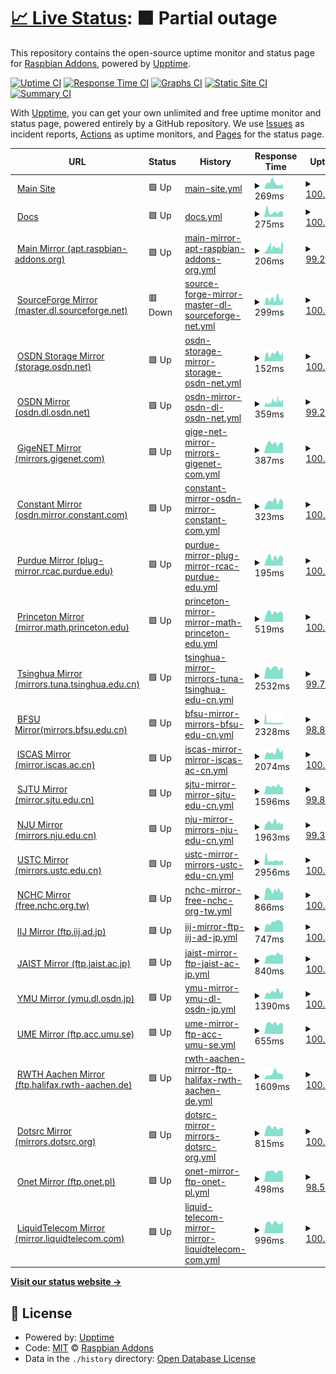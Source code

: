 # [📈 Live Status](https://status.raspbian-addons.org): <!--live status--> **🟧 Partial outage**

This repository contains the open-source uptime monitor and status page for [Raspbian Addons](https://raspbian-addons.org), powered by [Upptime](https://github.com/upptime/upptime).

[![Uptime CI](https://github.com/raspbian-addons/status/workflows/Uptime%20CI/badge.svg)](https://github.com/raspbian-addons/status/actions?query=workflow%3A%22Uptime+CI%22)
[![Response Time CI](https://github.com/raspbian-addons/status/workflows/Response%20Time%20CI/badge.svg)](https://github.com/raspbian-addons/status/actions?query=workflow%3A%22Response+Time+CI%22)
[![Graphs CI](https://github.com/raspbian-addons/status/workflows/Graphs%20CI/badge.svg)](https://github.com/raspbian-addons/status/actions?query=workflow%3A%22Graphs+CI%22)
[![Static Site CI](https://github.com/raspbian-addons/status/workflows/Static%20Site%20CI/badge.svg)](https://github.com/raspbian-addons/status/actions?query=workflow%3A%22Static+Site+CI%22)
[![Summary CI](https://github.com/raspbian-addons/status/workflows/Summary%20CI/badge.svg)](https://github.com/raspbian-addons/status/actions?query=workflow%3A%22Summary+CI%22)

With [Upptime](https://upptime.js.org), you can get your own unlimited and free uptime monitor and status page, powered entirely by a GitHub repository. We use [Issues](https://github.com/raspbian-addons/status/issues) as incident reports, [Actions](https://github.com/raspbian-addons/status/actions) as uptime monitors, and [Pages](https://status.raspbian-addons.org) for the status page.

<!--start: status pages-->
<!-- This summary is generated by Upptime (https://github.com/upptime/upptime) -->
<!-- Do not edit this manually, your changes will be overwritten -->
<!-- prettier-ignore -->
| URL | Status | History | Response Time | Uptime |
| --- | ------ | ------- | ------------- | ------ |
| <img alt="" src="https://favicons.githubusercontent.com/raspbian-addons.org" height="13"> [Main Site](https://raspbian-addons.org) | 🟩 Up | [main-site.yml](https://github.com/raspbian-addons/status/commits/HEAD/history/main-site.yml) | <details><summary><img alt="Response time graph" src="./graphs/main-site/response-time-week.png" height="20"> 269ms</summary><br><a href="https://status.raspbian-addons.org/history/main-site"><img alt="Response time 195" src="https://img.shields.io/endpoint?url=https%3A%2F%2Fraw.githubusercontent.com%2Fraspbian-addons%2Fstatus%2FHEAD%2Fapi%2Fmain-site%2Fresponse-time.json"></a><br><a href="https://status.raspbian-addons.org/history/main-site"><img alt="24-hour response time 212" src="https://img.shields.io/endpoint?url=https%3A%2F%2Fraw.githubusercontent.com%2Fraspbian-addons%2Fstatus%2FHEAD%2Fapi%2Fmain-site%2Fresponse-time-day.json"></a><br><a href="https://status.raspbian-addons.org/history/main-site"><img alt="7-day response time 269" src="https://img.shields.io/endpoint?url=https%3A%2F%2Fraw.githubusercontent.com%2Fraspbian-addons%2Fstatus%2FHEAD%2Fapi%2Fmain-site%2Fresponse-time-week.json"></a><br><a href="https://status.raspbian-addons.org/history/main-site"><img alt="30-day response time 210" src="https://img.shields.io/endpoint?url=https%3A%2F%2Fraw.githubusercontent.com%2Fraspbian-addons%2Fstatus%2FHEAD%2Fapi%2Fmain-site%2Fresponse-time-month.json"></a><br><a href="https://status.raspbian-addons.org/history/main-site"><img alt="1-year response time 195" src="https://img.shields.io/endpoint?url=https%3A%2F%2Fraw.githubusercontent.com%2Fraspbian-addons%2Fstatus%2FHEAD%2Fapi%2Fmain-site%2Fresponse-time-year.json"></a></details> | <details><summary><a href="https://status.raspbian-addons.org/history/main-site">100.00%</a></summary><a href="https://status.raspbian-addons.org/history/main-site"><img alt="All-time uptime 100.00%" src="https://img.shields.io/endpoint?url=https%3A%2F%2Fraw.githubusercontent.com%2Fraspbian-addons%2Fstatus%2FHEAD%2Fapi%2Fmain-site%2Fuptime.json"></a><br><a href="https://status.raspbian-addons.org/history/main-site"><img alt="24-hour uptime 100.00%" src="https://img.shields.io/endpoint?url=https%3A%2F%2Fraw.githubusercontent.com%2Fraspbian-addons%2Fstatus%2FHEAD%2Fapi%2Fmain-site%2Fuptime-day.json"></a><br><a href="https://status.raspbian-addons.org/history/main-site"><img alt="7-day uptime 100.00%" src="https://img.shields.io/endpoint?url=https%3A%2F%2Fraw.githubusercontent.com%2Fraspbian-addons%2Fstatus%2FHEAD%2Fapi%2Fmain-site%2Fuptime-week.json"></a><br><a href="https://status.raspbian-addons.org/history/main-site"><img alt="30-day uptime 100.00%" src="https://img.shields.io/endpoint?url=https%3A%2F%2Fraw.githubusercontent.com%2Fraspbian-addons%2Fstatus%2FHEAD%2Fapi%2Fmain-site%2Fuptime-month.json"></a><br><a href="https://status.raspbian-addons.org/history/main-site"><img alt="1-year uptime 100.00%" src="https://img.shields.io/endpoint?url=https%3A%2F%2Fraw.githubusercontent.com%2Fraspbian-addons%2Fstatus%2FHEAD%2Fapi%2Fmain-site%2Fuptime-year.json"></a></details>
| <img alt="" src="https://favicons.githubusercontent.com/docs.raspbian-addons.org" height="13"> [Docs](https://docs.raspbian-addons.org) | 🟩 Up | [docs.yml](https://github.com/raspbian-addons/status/commits/HEAD/history/docs.yml) | <details><summary><img alt="Response time graph" src="./graphs/docs/response-time-week.png" height="20"> 275ms</summary><br><a href="https://status.raspbian-addons.org/history/docs"><img alt="Response time 170" src="https://img.shields.io/endpoint?url=https%3A%2F%2Fraw.githubusercontent.com%2Fraspbian-addons%2Fstatus%2FHEAD%2Fapi%2Fdocs%2Fresponse-time.json"></a><br><a href="https://status.raspbian-addons.org/history/docs"><img alt="24-hour response time 241" src="https://img.shields.io/endpoint?url=https%3A%2F%2Fraw.githubusercontent.com%2Fraspbian-addons%2Fstatus%2FHEAD%2Fapi%2Fdocs%2Fresponse-time-day.json"></a><br><a href="https://status.raspbian-addons.org/history/docs"><img alt="7-day response time 275" src="https://img.shields.io/endpoint?url=https%3A%2F%2Fraw.githubusercontent.com%2Fraspbian-addons%2Fstatus%2FHEAD%2Fapi%2Fdocs%2Fresponse-time-week.json"></a><br><a href="https://status.raspbian-addons.org/history/docs"><img alt="30-day response time 213" src="https://img.shields.io/endpoint?url=https%3A%2F%2Fraw.githubusercontent.com%2Fraspbian-addons%2Fstatus%2FHEAD%2Fapi%2Fdocs%2Fresponse-time-month.json"></a><br><a href="https://status.raspbian-addons.org/history/docs"><img alt="1-year response time 170" src="https://img.shields.io/endpoint?url=https%3A%2F%2Fraw.githubusercontent.com%2Fraspbian-addons%2Fstatus%2FHEAD%2Fapi%2Fdocs%2Fresponse-time-year.json"></a></details> | <details><summary><a href="https://status.raspbian-addons.org/history/docs">100.00%</a></summary><a href="https://status.raspbian-addons.org/history/docs"><img alt="All-time uptime 100.00%" src="https://img.shields.io/endpoint?url=https%3A%2F%2Fraw.githubusercontent.com%2Fraspbian-addons%2Fstatus%2FHEAD%2Fapi%2Fdocs%2Fuptime.json"></a><br><a href="https://status.raspbian-addons.org/history/docs"><img alt="24-hour uptime 100.00%" src="https://img.shields.io/endpoint?url=https%3A%2F%2Fraw.githubusercontent.com%2Fraspbian-addons%2Fstatus%2FHEAD%2Fapi%2Fdocs%2Fuptime-day.json"></a><br><a href="https://status.raspbian-addons.org/history/docs"><img alt="7-day uptime 100.00%" src="https://img.shields.io/endpoint?url=https%3A%2F%2Fraw.githubusercontent.com%2Fraspbian-addons%2Fstatus%2FHEAD%2Fapi%2Fdocs%2Fuptime-week.json"></a><br><a href="https://status.raspbian-addons.org/history/docs"><img alt="30-day uptime 100.00%" src="https://img.shields.io/endpoint?url=https%3A%2F%2Fraw.githubusercontent.com%2Fraspbian-addons%2Fstatus%2FHEAD%2Fapi%2Fdocs%2Fuptime-month.json"></a><br><a href="https://status.raspbian-addons.org/history/docs"><img alt="1-year uptime 100.00%" src="https://img.shields.io/endpoint?url=https%3A%2F%2Fraw.githubusercontent.com%2Fraspbian-addons%2Fstatus%2FHEAD%2Fapi%2Fdocs%2Fuptime-year.json"></a></details>
| <img alt="" src="https://favicons.githubusercontent.com/apt.raspbian-addons.org" height="13"> [Main Mirror (apt.raspbian-addons.org)](https://apt.raspbian-addons.org) | 🟩 Up | [main-mirror-apt-raspbian-addons-org.yml](https://github.com/raspbian-addons/status/commits/HEAD/history/main-mirror-apt-raspbian-addons-org.yml) | <details><summary><img alt="Response time graph" src="./graphs/main-mirror-apt-raspbian-addons-org/response-time-week.png" height="20"> 206ms</summary><br><a href="https://status.raspbian-addons.org/history/main-mirror-apt-raspbian-addons-org"><img alt="Response time 280" src="https://img.shields.io/endpoint?url=https%3A%2F%2Fraw.githubusercontent.com%2Fraspbian-addons%2Fstatus%2FHEAD%2Fapi%2Fmain-mirror-apt-raspbian-addons-org%2Fresponse-time.json"></a><br><a href="https://status.raspbian-addons.org/history/main-mirror-apt-raspbian-addons-org"><img alt="24-hour response time 358" src="https://img.shields.io/endpoint?url=https%3A%2F%2Fraw.githubusercontent.com%2Fraspbian-addons%2Fstatus%2FHEAD%2Fapi%2Fmain-mirror-apt-raspbian-addons-org%2Fresponse-time-day.json"></a><br><a href="https://status.raspbian-addons.org/history/main-mirror-apt-raspbian-addons-org"><img alt="7-day response time 206" src="https://img.shields.io/endpoint?url=https%3A%2F%2Fraw.githubusercontent.com%2Fraspbian-addons%2Fstatus%2FHEAD%2Fapi%2Fmain-mirror-apt-raspbian-addons-org%2Fresponse-time-week.json"></a><br><a href="https://status.raspbian-addons.org/history/main-mirror-apt-raspbian-addons-org"><img alt="30-day response time 234" src="https://img.shields.io/endpoint?url=https%3A%2F%2Fraw.githubusercontent.com%2Fraspbian-addons%2Fstatus%2FHEAD%2Fapi%2Fmain-mirror-apt-raspbian-addons-org%2Fresponse-time-month.json"></a><br><a href="https://status.raspbian-addons.org/history/main-mirror-apt-raspbian-addons-org"><img alt="1-year response time 280" src="https://img.shields.io/endpoint?url=https%3A%2F%2Fraw.githubusercontent.com%2Fraspbian-addons%2Fstatus%2FHEAD%2Fapi%2Fmain-mirror-apt-raspbian-addons-org%2Fresponse-time-year.json"></a></details> | <details><summary><a href="https://status.raspbian-addons.org/history/main-mirror-apt-raspbian-addons-org">99.29%</a></summary><a href="https://status.raspbian-addons.org/history/main-mirror-apt-raspbian-addons-org"><img alt="All-time uptime 99.01%" src="https://img.shields.io/endpoint?url=https%3A%2F%2Fraw.githubusercontent.com%2Fraspbian-addons%2Fstatus%2FHEAD%2Fapi%2Fmain-mirror-apt-raspbian-addons-org%2Fuptime.json"></a><br><a href="https://status.raspbian-addons.org/history/main-mirror-apt-raspbian-addons-org"><img alt="24-hour uptime 100.00%" src="https://img.shields.io/endpoint?url=https%3A%2F%2Fraw.githubusercontent.com%2Fraspbian-addons%2Fstatus%2FHEAD%2Fapi%2Fmain-mirror-apt-raspbian-addons-org%2Fuptime-day.json"></a><br><a href="https://status.raspbian-addons.org/history/main-mirror-apt-raspbian-addons-org"><img alt="7-day uptime 99.29%" src="https://img.shields.io/endpoint?url=https%3A%2F%2Fraw.githubusercontent.com%2Fraspbian-addons%2Fstatus%2FHEAD%2Fapi%2Fmain-mirror-apt-raspbian-addons-org%2Fuptime-week.json"></a><br><a href="https://status.raspbian-addons.org/history/main-mirror-apt-raspbian-addons-org"><img alt="30-day uptime 99.61%" src="https://img.shields.io/endpoint?url=https%3A%2F%2Fraw.githubusercontent.com%2Fraspbian-addons%2Fstatus%2FHEAD%2Fapi%2Fmain-mirror-apt-raspbian-addons-org%2Fuptime-month.json"></a><br><a href="https://status.raspbian-addons.org/history/main-mirror-apt-raspbian-addons-org"><img alt="1-year uptime 99.01%" src="https://img.shields.io/endpoint?url=https%3A%2F%2Fraw.githubusercontent.com%2Fraspbian-addons%2Fstatus%2FHEAD%2Fapi%2Fmain-mirror-apt-raspbian-addons-org%2Fuptime-year.json"></a></details>
| <img alt="" src="https://favicons.githubusercontent.com/master.dl.sourceforge.net" height="13"> [SourceForge Mirror (master.dl.sourceforge.net)](https://master.dl.sourceforge.net) | 🟥 Down | [source-forge-mirror-master-dl-sourceforge-net.yml](https://github.com/raspbian-addons/status/commits/HEAD/history/source-forge-mirror-master-dl-sourceforge-net.yml) | <details><summary><img alt="Response time graph" src="./graphs/source-forge-mirror-master-dl-sourceforge-net/response-time-week.png" height="20"> 299ms</summary><br><a href="https://status.raspbian-addons.org/history/source-forge-mirror-master-dl-sourceforge-net"><img alt="Response time 338" src="https://img.shields.io/endpoint?url=https%3A%2F%2Fraw.githubusercontent.com%2Fraspbian-addons%2Fstatus%2FHEAD%2Fapi%2Fsource-forge-mirror-master-dl-sourceforge-net%2Fresponse-time.json"></a><br><a href="https://status.raspbian-addons.org/history/source-forge-mirror-master-dl-sourceforge-net"><img alt="24-hour response time 358" src="https://img.shields.io/endpoint?url=https%3A%2F%2Fraw.githubusercontent.com%2Fraspbian-addons%2Fstatus%2FHEAD%2Fapi%2Fsource-forge-mirror-master-dl-sourceforge-net%2Fresponse-time-day.json"></a><br><a href="https://status.raspbian-addons.org/history/source-forge-mirror-master-dl-sourceforge-net"><img alt="7-day response time 299" src="https://img.shields.io/endpoint?url=https%3A%2F%2Fraw.githubusercontent.com%2Fraspbian-addons%2Fstatus%2FHEAD%2Fapi%2Fsource-forge-mirror-master-dl-sourceforge-net%2Fresponse-time-week.json"></a><br><a href="https://status.raspbian-addons.org/history/source-forge-mirror-master-dl-sourceforge-net"><img alt="30-day response time 311" src="https://img.shields.io/endpoint?url=https%3A%2F%2Fraw.githubusercontent.com%2Fraspbian-addons%2Fstatus%2FHEAD%2Fapi%2Fsource-forge-mirror-master-dl-sourceforge-net%2Fresponse-time-month.json"></a><br><a href="https://status.raspbian-addons.org/history/source-forge-mirror-master-dl-sourceforge-net"><img alt="1-year response time 338" src="https://img.shields.io/endpoint?url=https%3A%2F%2Fraw.githubusercontent.com%2Fraspbian-addons%2Fstatus%2FHEAD%2Fapi%2Fsource-forge-mirror-master-dl-sourceforge-net%2Fresponse-time-year.json"></a></details> | <details><summary><a href="https://status.raspbian-addons.org/history/source-forge-mirror-master-dl-sourceforge-net">100.00%</a></summary><a href="https://status.raspbian-addons.org/history/source-forge-mirror-master-dl-sourceforge-net"><img alt="All-time uptime 82.87%" src="https://img.shields.io/endpoint?url=https%3A%2F%2Fraw.githubusercontent.com%2Fraspbian-addons%2Fstatus%2FHEAD%2Fapi%2Fsource-forge-mirror-master-dl-sourceforge-net%2Fuptime.json"></a><br><a href="https://status.raspbian-addons.org/history/source-forge-mirror-master-dl-sourceforge-net"><img alt="24-hour uptime 100.00%" src="https://img.shields.io/endpoint?url=https%3A%2F%2Fraw.githubusercontent.com%2Fraspbian-addons%2Fstatus%2FHEAD%2Fapi%2Fsource-forge-mirror-master-dl-sourceforge-net%2Fuptime-day.json"></a><br><a href="https://status.raspbian-addons.org/history/source-forge-mirror-master-dl-sourceforge-net"><img alt="7-day uptime 100.00%" src="https://img.shields.io/endpoint?url=https%3A%2F%2Fraw.githubusercontent.com%2Fraspbian-addons%2Fstatus%2FHEAD%2Fapi%2Fsource-forge-mirror-master-dl-sourceforge-net%2Fuptime-week.json"></a><br><a href="https://status.raspbian-addons.org/history/source-forge-mirror-master-dl-sourceforge-net"><img alt="30-day uptime 100.00%" src="https://img.shields.io/endpoint?url=https%3A%2F%2Fraw.githubusercontent.com%2Fraspbian-addons%2Fstatus%2FHEAD%2Fapi%2Fsource-forge-mirror-master-dl-sourceforge-net%2Fuptime-month.json"></a><br><a href="https://status.raspbian-addons.org/history/source-forge-mirror-master-dl-sourceforge-net"><img alt="1-year uptime 82.87%" src="https://img.shields.io/endpoint?url=https%3A%2F%2Fraw.githubusercontent.com%2Fraspbian-addons%2Fstatus%2FHEAD%2Fapi%2Fsource-forge-mirror-master-dl-sourceforge-net%2Fuptime-year.json"></a></details>
| <img alt="" src="https://favicons.githubusercontent.com/storage.osdn.net" height="13"> [OSDN Storage Mirror (storage.osdn.net)](http://storage.osdn.net) | 🟩 Up | [osdn-storage-mirror-storage-osdn-net.yml](https://github.com/raspbian-addons/status/commits/HEAD/history/osdn-storage-mirror-storage-osdn-net.yml) | <details><summary><img alt="Response time graph" src="./graphs/osdn-storage-mirror-storage-osdn-net/response-time-week.png" height="20"> 152ms</summary><br><a href="https://status.raspbian-addons.org/history/osdn-storage-mirror-storage-osdn-net"><img alt="Response time 153" src="https://img.shields.io/endpoint?url=https%3A%2F%2Fraw.githubusercontent.com%2Fraspbian-addons%2Fstatus%2FHEAD%2Fapi%2Fosdn-storage-mirror-storage-osdn-net%2Fresponse-time.json"></a><br><a href="https://status.raspbian-addons.org/history/osdn-storage-mirror-storage-osdn-net"><img alt="24-hour response time 185" src="https://img.shields.io/endpoint?url=https%3A%2F%2Fraw.githubusercontent.com%2Fraspbian-addons%2Fstatus%2FHEAD%2Fapi%2Fosdn-storage-mirror-storage-osdn-net%2Fresponse-time-day.json"></a><br><a href="https://status.raspbian-addons.org/history/osdn-storage-mirror-storage-osdn-net"><img alt="7-day response time 152" src="https://img.shields.io/endpoint?url=https%3A%2F%2Fraw.githubusercontent.com%2Fraspbian-addons%2Fstatus%2FHEAD%2Fapi%2Fosdn-storage-mirror-storage-osdn-net%2Fresponse-time-week.json"></a><br><a href="https://status.raspbian-addons.org/history/osdn-storage-mirror-storage-osdn-net"><img alt="30-day response time 152" src="https://img.shields.io/endpoint?url=https%3A%2F%2Fraw.githubusercontent.com%2Fraspbian-addons%2Fstatus%2FHEAD%2Fapi%2Fosdn-storage-mirror-storage-osdn-net%2Fresponse-time-month.json"></a><br><a href="https://status.raspbian-addons.org/history/osdn-storage-mirror-storage-osdn-net"><img alt="1-year response time 153" src="https://img.shields.io/endpoint?url=https%3A%2F%2Fraw.githubusercontent.com%2Fraspbian-addons%2Fstatus%2FHEAD%2Fapi%2Fosdn-storage-mirror-storage-osdn-net%2Fresponse-time-year.json"></a></details> | <details><summary><a href="https://status.raspbian-addons.org/history/osdn-storage-mirror-storage-osdn-net">100.00%</a></summary><a href="https://status.raspbian-addons.org/history/osdn-storage-mirror-storage-osdn-net"><img alt="All-time uptime 100.00%" src="https://img.shields.io/endpoint?url=https%3A%2F%2Fraw.githubusercontent.com%2Fraspbian-addons%2Fstatus%2FHEAD%2Fapi%2Fosdn-storage-mirror-storage-osdn-net%2Fuptime.json"></a><br><a href="https://status.raspbian-addons.org/history/osdn-storage-mirror-storage-osdn-net"><img alt="24-hour uptime 100.00%" src="https://img.shields.io/endpoint?url=https%3A%2F%2Fraw.githubusercontent.com%2Fraspbian-addons%2Fstatus%2FHEAD%2Fapi%2Fosdn-storage-mirror-storage-osdn-net%2Fuptime-day.json"></a><br><a href="https://status.raspbian-addons.org/history/osdn-storage-mirror-storage-osdn-net"><img alt="7-day uptime 100.00%" src="https://img.shields.io/endpoint?url=https%3A%2F%2Fraw.githubusercontent.com%2Fraspbian-addons%2Fstatus%2FHEAD%2Fapi%2Fosdn-storage-mirror-storage-osdn-net%2Fuptime-week.json"></a><br><a href="https://status.raspbian-addons.org/history/osdn-storage-mirror-storage-osdn-net"><img alt="30-day uptime 100.00%" src="https://img.shields.io/endpoint?url=https%3A%2F%2Fraw.githubusercontent.com%2Fraspbian-addons%2Fstatus%2FHEAD%2Fapi%2Fosdn-storage-mirror-storage-osdn-net%2Fuptime-month.json"></a><br><a href="https://status.raspbian-addons.org/history/osdn-storage-mirror-storage-osdn-net"><img alt="1-year uptime 100.00%" src="https://img.shields.io/endpoint?url=https%3A%2F%2Fraw.githubusercontent.com%2Fraspbian-addons%2Fstatus%2FHEAD%2Fapi%2Fosdn-storage-mirror-storage-osdn-net%2Fuptime-year.json"></a></details>
| <img alt="" src="https://favicons.githubusercontent.com/osdn.dl.osdn.net" height="13"> [OSDN Mirror (osdn.dl.osdn.net)](https://osdn.dl.osdn.net) | 🟩 Up | [osdn-mirror-osdn-dl-osdn-net.yml](https://github.com/raspbian-addons/status/commits/HEAD/history/osdn-mirror-osdn-dl-osdn-net.yml) | <details><summary><img alt="Response time graph" src="./graphs/osdn-mirror-osdn-dl-osdn-net/response-time-week.png" height="20"> 359ms</summary><br><a href="https://status.raspbian-addons.org/history/osdn-mirror-osdn-dl-osdn-net"><img alt="Response time 471" src="https://img.shields.io/endpoint?url=https%3A%2F%2Fraw.githubusercontent.com%2Fraspbian-addons%2Fstatus%2FHEAD%2Fapi%2Fosdn-mirror-osdn-dl-osdn-net%2Fresponse-time.json"></a><br><a href="https://status.raspbian-addons.org/history/osdn-mirror-osdn-dl-osdn-net"><img alt="24-hour response time 419" src="https://img.shields.io/endpoint?url=https%3A%2F%2Fraw.githubusercontent.com%2Fraspbian-addons%2Fstatus%2FHEAD%2Fapi%2Fosdn-mirror-osdn-dl-osdn-net%2Fresponse-time-day.json"></a><br><a href="https://status.raspbian-addons.org/history/osdn-mirror-osdn-dl-osdn-net"><img alt="7-day response time 359" src="https://img.shields.io/endpoint?url=https%3A%2F%2Fraw.githubusercontent.com%2Fraspbian-addons%2Fstatus%2FHEAD%2Fapi%2Fosdn-mirror-osdn-dl-osdn-net%2Fresponse-time-week.json"></a><br><a href="https://status.raspbian-addons.org/history/osdn-mirror-osdn-dl-osdn-net"><img alt="30-day response time 387" src="https://img.shields.io/endpoint?url=https%3A%2F%2Fraw.githubusercontent.com%2Fraspbian-addons%2Fstatus%2FHEAD%2Fapi%2Fosdn-mirror-osdn-dl-osdn-net%2Fresponse-time-month.json"></a><br><a href="https://status.raspbian-addons.org/history/osdn-mirror-osdn-dl-osdn-net"><img alt="1-year response time 471" src="https://img.shields.io/endpoint?url=https%3A%2F%2Fraw.githubusercontent.com%2Fraspbian-addons%2Fstatus%2FHEAD%2Fapi%2Fosdn-mirror-osdn-dl-osdn-net%2Fresponse-time-year.json"></a></details> | <details><summary><a href="https://status.raspbian-addons.org/history/osdn-mirror-osdn-dl-osdn-net">99.21%</a></summary><a href="https://status.raspbian-addons.org/history/osdn-mirror-osdn-dl-osdn-net"><img alt="All-time uptime 99.23%" src="https://img.shields.io/endpoint?url=https%3A%2F%2Fraw.githubusercontent.com%2Fraspbian-addons%2Fstatus%2FHEAD%2Fapi%2Fosdn-mirror-osdn-dl-osdn-net%2Fuptime.json"></a><br><a href="https://status.raspbian-addons.org/history/osdn-mirror-osdn-dl-osdn-net"><img alt="24-hour uptime 100.00%" src="https://img.shields.io/endpoint?url=https%3A%2F%2Fraw.githubusercontent.com%2Fraspbian-addons%2Fstatus%2FHEAD%2Fapi%2Fosdn-mirror-osdn-dl-osdn-net%2Fuptime-day.json"></a><br><a href="https://status.raspbian-addons.org/history/osdn-mirror-osdn-dl-osdn-net"><img alt="7-day uptime 99.21%" src="https://img.shields.io/endpoint?url=https%3A%2F%2Fraw.githubusercontent.com%2Fraspbian-addons%2Fstatus%2FHEAD%2Fapi%2Fosdn-mirror-osdn-dl-osdn-net%2Fuptime-week.json"></a><br><a href="https://status.raspbian-addons.org/history/osdn-mirror-osdn-dl-osdn-net"><img alt="30-day uptime 99.27%" src="https://img.shields.io/endpoint?url=https%3A%2F%2Fraw.githubusercontent.com%2Fraspbian-addons%2Fstatus%2FHEAD%2Fapi%2Fosdn-mirror-osdn-dl-osdn-net%2Fuptime-month.json"></a><br><a href="https://status.raspbian-addons.org/history/osdn-mirror-osdn-dl-osdn-net"><img alt="1-year uptime 99.23%" src="https://img.shields.io/endpoint?url=https%3A%2F%2Fraw.githubusercontent.com%2Fraspbian-addons%2Fstatus%2FHEAD%2Fapi%2Fosdn-mirror-osdn-dl-osdn-net%2Fuptime-year.json"></a></details>
| <img alt="" src="https://favicons.githubusercontent.com/mirrors.gigenet.com" height="13"> [GigeNET Mirror (mirrors.gigenet.com)](https://mirrors.gigenet.com) | 🟩 Up | [gige-net-mirror-mirrors-gigenet-com.yml](https://github.com/raspbian-addons/status/commits/HEAD/history/gige-net-mirror-mirrors-gigenet-com.yml) | <details><summary><img alt="Response time graph" src="./graphs/gige-net-mirror-mirrors-gigenet-com/response-time-week.png" height="20"> 387ms</summary><br><a href="https://status.raspbian-addons.org/history/gige-net-mirror-mirrors-gigenet-com"><img alt="Response time 1801" src="https://img.shields.io/endpoint?url=https%3A%2F%2Fraw.githubusercontent.com%2Fraspbian-addons%2Fstatus%2FHEAD%2Fapi%2Fgige-net-mirror-mirrors-gigenet-com%2Fresponse-time.json"></a><br><a href="https://status.raspbian-addons.org/history/gige-net-mirror-mirrors-gigenet-com"><img alt="24-hour response time 385" src="https://img.shields.io/endpoint?url=https%3A%2F%2Fraw.githubusercontent.com%2Fraspbian-addons%2Fstatus%2FHEAD%2Fapi%2Fgige-net-mirror-mirrors-gigenet-com%2Fresponse-time-day.json"></a><br><a href="https://status.raspbian-addons.org/history/gige-net-mirror-mirrors-gigenet-com"><img alt="7-day response time 387" src="https://img.shields.io/endpoint?url=https%3A%2F%2Fraw.githubusercontent.com%2Fraspbian-addons%2Fstatus%2FHEAD%2Fapi%2Fgige-net-mirror-mirrors-gigenet-com%2Fresponse-time-week.json"></a><br><a href="https://status.raspbian-addons.org/history/gige-net-mirror-mirrors-gigenet-com"><img alt="30-day response time 363" src="https://img.shields.io/endpoint?url=https%3A%2F%2Fraw.githubusercontent.com%2Fraspbian-addons%2Fstatus%2FHEAD%2Fapi%2Fgige-net-mirror-mirrors-gigenet-com%2Fresponse-time-month.json"></a><br><a href="https://status.raspbian-addons.org/history/gige-net-mirror-mirrors-gigenet-com"><img alt="1-year response time 1801" src="https://img.shields.io/endpoint?url=https%3A%2F%2Fraw.githubusercontent.com%2Fraspbian-addons%2Fstatus%2FHEAD%2Fapi%2Fgige-net-mirror-mirrors-gigenet-com%2Fresponse-time-year.json"></a></details> | <details><summary><a href="https://status.raspbian-addons.org/history/gige-net-mirror-mirrors-gigenet-com">100.00%</a></summary><a href="https://status.raspbian-addons.org/history/gige-net-mirror-mirrors-gigenet-com"><img alt="All-time uptime 97.78%" src="https://img.shields.io/endpoint?url=https%3A%2F%2Fraw.githubusercontent.com%2Fraspbian-addons%2Fstatus%2FHEAD%2Fapi%2Fgige-net-mirror-mirrors-gigenet-com%2Fuptime.json"></a><br><a href="https://status.raspbian-addons.org/history/gige-net-mirror-mirrors-gigenet-com"><img alt="24-hour uptime 100.00%" src="https://img.shields.io/endpoint?url=https%3A%2F%2Fraw.githubusercontent.com%2Fraspbian-addons%2Fstatus%2FHEAD%2Fapi%2Fgige-net-mirror-mirrors-gigenet-com%2Fuptime-day.json"></a><br><a href="https://status.raspbian-addons.org/history/gige-net-mirror-mirrors-gigenet-com"><img alt="7-day uptime 100.00%" src="https://img.shields.io/endpoint?url=https%3A%2F%2Fraw.githubusercontent.com%2Fraspbian-addons%2Fstatus%2FHEAD%2Fapi%2Fgige-net-mirror-mirrors-gigenet-com%2Fuptime-week.json"></a><br><a href="https://status.raspbian-addons.org/history/gige-net-mirror-mirrors-gigenet-com"><img alt="30-day uptime 99.56%" src="https://img.shields.io/endpoint?url=https%3A%2F%2Fraw.githubusercontent.com%2Fraspbian-addons%2Fstatus%2FHEAD%2Fapi%2Fgige-net-mirror-mirrors-gigenet-com%2Fuptime-month.json"></a><br><a href="https://status.raspbian-addons.org/history/gige-net-mirror-mirrors-gigenet-com"><img alt="1-year uptime 97.78%" src="https://img.shields.io/endpoint?url=https%3A%2F%2Fraw.githubusercontent.com%2Fraspbian-addons%2Fstatus%2FHEAD%2Fapi%2Fgige-net-mirror-mirrors-gigenet-com%2Fuptime-year.json"></a></details>
| <img alt="" src="https://favicons.githubusercontent.com/osdn.mirror.constant.com" height="13"> [Constant Mirror (osdn.mirror.constant.com)](https://osdn.mirror.constant.com) | 🟩 Up | [constant-mirror-osdn-mirror-constant-com.yml](https://github.com/raspbian-addons/status/commits/HEAD/history/constant-mirror-osdn-mirror-constant-com.yml) | <details><summary><img alt="Response time graph" src="./graphs/constant-mirror-osdn-mirror-constant-com/response-time-week.png" height="20"> 323ms</summary><br><a href="https://status.raspbian-addons.org/history/constant-mirror-osdn-mirror-constant-com"><img alt="Response time 278" src="https://img.shields.io/endpoint?url=https%3A%2F%2Fraw.githubusercontent.com%2Fraspbian-addons%2Fstatus%2FHEAD%2Fapi%2Fconstant-mirror-osdn-mirror-constant-com%2Fresponse-time.json"></a><br><a href="https://status.raspbian-addons.org/history/constant-mirror-osdn-mirror-constant-com"><img alt="24-hour response time 311" src="https://img.shields.io/endpoint?url=https%3A%2F%2Fraw.githubusercontent.com%2Fraspbian-addons%2Fstatus%2FHEAD%2Fapi%2Fconstant-mirror-osdn-mirror-constant-com%2Fresponse-time-day.json"></a><br><a href="https://status.raspbian-addons.org/history/constant-mirror-osdn-mirror-constant-com"><img alt="7-day response time 323" src="https://img.shields.io/endpoint?url=https%3A%2F%2Fraw.githubusercontent.com%2Fraspbian-addons%2Fstatus%2FHEAD%2Fapi%2Fconstant-mirror-osdn-mirror-constant-com%2Fresponse-time-week.json"></a><br><a href="https://status.raspbian-addons.org/history/constant-mirror-osdn-mirror-constant-com"><img alt="30-day response time 297" src="https://img.shields.io/endpoint?url=https%3A%2F%2Fraw.githubusercontent.com%2Fraspbian-addons%2Fstatus%2FHEAD%2Fapi%2Fconstant-mirror-osdn-mirror-constant-com%2Fresponse-time-month.json"></a><br><a href="https://status.raspbian-addons.org/history/constant-mirror-osdn-mirror-constant-com"><img alt="1-year response time 278" src="https://img.shields.io/endpoint?url=https%3A%2F%2Fraw.githubusercontent.com%2Fraspbian-addons%2Fstatus%2FHEAD%2Fapi%2Fconstant-mirror-osdn-mirror-constant-com%2Fresponse-time-year.json"></a></details> | <details><summary><a href="https://status.raspbian-addons.org/history/constant-mirror-osdn-mirror-constant-com">100.00%</a></summary><a href="https://status.raspbian-addons.org/history/constant-mirror-osdn-mirror-constant-com"><img alt="All-time uptime 99.91%" src="https://img.shields.io/endpoint?url=https%3A%2F%2Fraw.githubusercontent.com%2Fraspbian-addons%2Fstatus%2FHEAD%2Fapi%2Fconstant-mirror-osdn-mirror-constant-com%2Fuptime.json"></a><br><a href="https://status.raspbian-addons.org/history/constant-mirror-osdn-mirror-constant-com"><img alt="24-hour uptime 100.00%" src="https://img.shields.io/endpoint?url=https%3A%2F%2Fraw.githubusercontent.com%2Fraspbian-addons%2Fstatus%2FHEAD%2Fapi%2Fconstant-mirror-osdn-mirror-constant-com%2Fuptime-day.json"></a><br><a href="https://status.raspbian-addons.org/history/constant-mirror-osdn-mirror-constant-com"><img alt="7-day uptime 100.00%" src="https://img.shields.io/endpoint?url=https%3A%2F%2Fraw.githubusercontent.com%2Fraspbian-addons%2Fstatus%2FHEAD%2Fapi%2Fconstant-mirror-osdn-mirror-constant-com%2Fuptime-week.json"></a><br><a href="https://status.raspbian-addons.org/history/constant-mirror-osdn-mirror-constant-com"><img alt="30-day uptime 99.69%" src="https://img.shields.io/endpoint?url=https%3A%2F%2Fraw.githubusercontent.com%2Fraspbian-addons%2Fstatus%2FHEAD%2Fapi%2Fconstant-mirror-osdn-mirror-constant-com%2Fuptime-month.json"></a><br><a href="https://status.raspbian-addons.org/history/constant-mirror-osdn-mirror-constant-com"><img alt="1-year uptime 99.91%" src="https://img.shields.io/endpoint?url=https%3A%2F%2Fraw.githubusercontent.com%2Fraspbian-addons%2Fstatus%2FHEAD%2Fapi%2Fconstant-mirror-osdn-mirror-constant-com%2Fuptime-year.json"></a></details>
| <img alt="" src="https://favicons.githubusercontent.com/plug-mirror.rcac.purdue.edu" height="13"> [Purdue Mirror (plug-mirror.rcac.purdue.edu)](https://plug-mirror.rcac.purdue.edu) | 🟩 Up | [purdue-mirror-plug-mirror-rcac-purdue-edu.yml](https://github.com/raspbian-addons/status/commits/HEAD/history/purdue-mirror-plug-mirror-rcac-purdue-edu.yml) | <details><summary><img alt="Response time graph" src="./graphs/purdue-mirror-plug-mirror-rcac-purdue-edu/response-time-week.png" height="20"> 195ms</summary><br><a href="https://status.raspbian-addons.org/history/purdue-mirror-plug-mirror-rcac-purdue-edu"><img alt="Response time 233" src="https://img.shields.io/endpoint?url=https%3A%2F%2Fraw.githubusercontent.com%2Fraspbian-addons%2Fstatus%2FHEAD%2Fapi%2Fpurdue-mirror-plug-mirror-rcac-purdue-edu%2Fresponse-time.json"></a><br><a href="https://status.raspbian-addons.org/history/purdue-mirror-plug-mirror-rcac-purdue-edu"><img alt="24-hour response time 186" src="https://img.shields.io/endpoint?url=https%3A%2F%2Fraw.githubusercontent.com%2Fraspbian-addons%2Fstatus%2FHEAD%2Fapi%2Fpurdue-mirror-plug-mirror-rcac-purdue-edu%2Fresponse-time-day.json"></a><br><a href="https://status.raspbian-addons.org/history/purdue-mirror-plug-mirror-rcac-purdue-edu"><img alt="7-day response time 195" src="https://img.shields.io/endpoint?url=https%3A%2F%2Fraw.githubusercontent.com%2Fraspbian-addons%2Fstatus%2FHEAD%2Fapi%2Fpurdue-mirror-plug-mirror-rcac-purdue-edu%2Fresponse-time-week.json"></a><br><a href="https://status.raspbian-addons.org/history/purdue-mirror-plug-mirror-rcac-purdue-edu"><img alt="30-day response time 207" src="https://img.shields.io/endpoint?url=https%3A%2F%2Fraw.githubusercontent.com%2Fraspbian-addons%2Fstatus%2FHEAD%2Fapi%2Fpurdue-mirror-plug-mirror-rcac-purdue-edu%2Fresponse-time-month.json"></a><br><a href="https://status.raspbian-addons.org/history/purdue-mirror-plug-mirror-rcac-purdue-edu"><img alt="1-year response time 233" src="https://img.shields.io/endpoint?url=https%3A%2F%2Fraw.githubusercontent.com%2Fraspbian-addons%2Fstatus%2FHEAD%2Fapi%2Fpurdue-mirror-plug-mirror-rcac-purdue-edu%2Fresponse-time-year.json"></a></details> | <details><summary><a href="https://status.raspbian-addons.org/history/purdue-mirror-plug-mirror-rcac-purdue-edu">100.00%</a></summary><a href="https://status.raspbian-addons.org/history/purdue-mirror-plug-mirror-rcac-purdue-edu"><img alt="All-time uptime 99.80%" src="https://img.shields.io/endpoint?url=https%3A%2F%2Fraw.githubusercontent.com%2Fraspbian-addons%2Fstatus%2FHEAD%2Fapi%2Fpurdue-mirror-plug-mirror-rcac-purdue-edu%2Fuptime.json"></a><br><a href="https://status.raspbian-addons.org/history/purdue-mirror-plug-mirror-rcac-purdue-edu"><img alt="24-hour uptime 100.00%" src="https://img.shields.io/endpoint?url=https%3A%2F%2Fraw.githubusercontent.com%2Fraspbian-addons%2Fstatus%2FHEAD%2Fapi%2Fpurdue-mirror-plug-mirror-rcac-purdue-edu%2Fuptime-day.json"></a><br><a href="https://status.raspbian-addons.org/history/purdue-mirror-plug-mirror-rcac-purdue-edu"><img alt="7-day uptime 100.00%" src="https://img.shields.io/endpoint?url=https%3A%2F%2Fraw.githubusercontent.com%2Fraspbian-addons%2Fstatus%2FHEAD%2Fapi%2Fpurdue-mirror-plug-mirror-rcac-purdue-edu%2Fuptime-week.json"></a><br><a href="https://status.raspbian-addons.org/history/purdue-mirror-plug-mirror-rcac-purdue-edu"><img alt="30-day uptime 100.00%" src="https://img.shields.io/endpoint?url=https%3A%2F%2Fraw.githubusercontent.com%2Fraspbian-addons%2Fstatus%2FHEAD%2Fapi%2Fpurdue-mirror-plug-mirror-rcac-purdue-edu%2Fuptime-month.json"></a><br><a href="https://status.raspbian-addons.org/history/purdue-mirror-plug-mirror-rcac-purdue-edu"><img alt="1-year uptime 99.80%" src="https://img.shields.io/endpoint?url=https%3A%2F%2Fraw.githubusercontent.com%2Fraspbian-addons%2Fstatus%2FHEAD%2Fapi%2Fpurdue-mirror-plug-mirror-rcac-purdue-edu%2Fuptime-year.json"></a></details>
| <img alt="" src="https://favicons.githubusercontent.com/mirror.math.princeton.edu" height="13"> [Princeton Mirror (mirror.math.princeton.edu)](https://mirror.math.princeton.edu) | 🟩 Up | [princeton-mirror-mirror-math-princeton-edu.yml](https://github.com/raspbian-addons/status/commits/HEAD/history/princeton-mirror-mirror-math-princeton-edu.yml) | <details><summary><img alt="Response time graph" src="./graphs/princeton-mirror-mirror-math-princeton-edu/response-time-week.png" height="20"> 519ms</summary><br><a href="https://status.raspbian-addons.org/history/princeton-mirror-mirror-math-princeton-edu"><img alt="Response time 459" src="https://img.shields.io/endpoint?url=https%3A%2F%2Fraw.githubusercontent.com%2Fraspbian-addons%2Fstatus%2FHEAD%2Fapi%2Fprinceton-mirror-mirror-math-princeton-edu%2Fresponse-time.json"></a><br><a href="https://status.raspbian-addons.org/history/princeton-mirror-mirror-math-princeton-edu"><img alt="24-hour response time 440" src="https://img.shields.io/endpoint?url=https%3A%2F%2Fraw.githubusercontent.com%2Fraspbian-addons%2Fstatus%2FHEAD%2Fapi%2Fprinceton-mirror-mirror-math-princeton-edu%2Fresponse-time-day.json"></a><br><a href="https://status.raspbian-addons.org/history/princeton-mirror-mirror-math-princeton-edu"><img alt="7-day response time 519" src="https://img.shields.io/endpoint?url=https%3A%2F%2Fraw.githubusercontent.com%2Fraspbian-addons%2Fstatus%2FHEAD%2Fapi%2Fprinceton-mirror-mirror-math-princeton-edu%2Fresponse-time-week.json"></a><br><a href="https://status.raspbian-addons.org/history/princeton-mirror-mirror-math-princeton-edu"><img alt="30-day response time 485" src="https://img.shields.io/endpoint?url=https%3A%2F%2Fraw.githubusercontent.com%2Fraspbian-addons%2Fstatus%2FHEAD%2Fapi%2Fprinceton-mirror-mirror-math-princeton-edu%2Fresponse-time-month.json"></a><br><a href="https://status.raspbian-addons.org/history/princeton-mirror-mirror-math-princeton-edu"><img alt="1-year response time 459" src="https://img.shields.io/endpoint?url=https%3A%2F%2Fraw.githubusercontent.com%2Fraspbian-addons%2Fstatus%2FHEAD%2Fapi%2Fprinceton-mirror-mirror-math-princeton-edu%2Fresponse-time-year.json"></a></details> | <details><summary><a href="https://status.raspbian-addons.org/history/princeton-mirror-mirror-math-princeton-edu">100.00%</a></summary><a href="https://status.raspbian-addons.org/history/princeton-mirror-mirror-math-princeton-edu"><img alt="All-time uptime 99.98%" src="https://img.shields.io/endpoint?url=https%3A%2F%2Fraw.githubusercontent.com%2Fraspbian-addons%2Fstatus%2FHEAD%2Fapi%2Fprinceton-mirror-mirror-math-princeton-edu%2Fuptime.json"></a><br><a href="https://status.raspbian-addons.org/history/princeton-mirror-mirror-math-princeton-edu"><img alt="24-hour uptime 100.00%" src="https://img.shields.io/endpoint?url=https%3A%2F%2Fraw.githubusercontent.com%2Fraspbian-addons%2Fstatus%2FHEAD%2Fapi%2Fprinceton-mirror-mirror-math-princeton-edu%2Fuptime-day.json"></a><br><a href="https://status.raspbian-addons.org/history/princeton-mirror-mirror-math-princeton-edu"><img alt="7-day uptime 100.00%" src="https://img.shields.io/endpoint?url=https%3A%2F%2Fraw.githubusercontent.com%2Fraspbian-addons%2Fstatus%2FHEAD%2Fapi%2Fprinceton-mirror-mirror-math-princeton-edu%2Fuptime-week.json"></a><br><a href="https://status.raspbian-addons.org/history/princeton-mirror-mirror-math-princeton-edu"><img alt="30-day uptime 100.00%" src="https://img.shields.io/endpoint?url=https%3A%2F%2Fraw.githubusercontent.com%2Fraspbian-addons%2Fstatus%2FHEAD%2Fapi%2Fprinceton-mirror-mirror-math-princeton-edu%2Fuptime-month.json"></a><br><a href="https://status.raspbian-addons.org/history/princeton-mirror-mirror-math-princeton-edu"><img alt="1-year uptime 99.98%" src="https://img.shields.io/endpoint?url=https%3A%2F%2Fraw.githubusercontent.com%2Fraspbian-addons%2Fstatus%2FHEAD%2Fapi%2Fprinceton-mirror-mirror-math-princeton-edu%2Fuptime-year.json"></a></details>
| <img alt="" src="https://favicons.githubusercontent.com/mirrors.tuna.tsinghua.edu.cn" height="13"> [Tsinghua Mirror (mirrors.tuna.tsinghua.edu.cn)](https://mirrors.tuna.tsinghua.edu.cn) | 🟩 Up | [tsinghua-mirror-mirrors-tuna-tsinghua-edu-cn.yml](https://github.com/raspbian-addons/status/commits/HEAD/history/tsinghua-mirror-mirrors-tuna-tsinghua-edu-cn.yml) | <details><summary><img alt="Response time graph" src="./graphs/tsinghua-mirror-mirrors-tuna-tsinghua-edu-cn/response-time-week.png" height="20"> 2532ms</summary><br><a href="https://status.raspbian-addons.org/history/tsinghua-mirror-mirrors-tuna-tsinghua-edu-cn"><img alt="Response time 2345" src="https://img.shields.io/endpoint?url=https%3A%2F%2Fraw.githubusercontent.com%2Fraspbian-addons%2Fstatus%2FHEAD%2Fapi%2Ftsinghua-mirror-mirrors-tuna-tsinghua-edu-cn%2Fresponse-time.json"></a><br><a href="https://status.raspbian-addons.org/history/tsinghua-mirror-mirrors-tuna-tsinghua-edu-cn"><img alt="24-hour response time 2516" src="https://img.shields.io/endpoint?url=https%3A%2F%2Fraw.githubusercontent.com%2Fraspbian-addons%2Fstatus%2FHEAD%2Fapi%2Ftsinghua-mirror-mirrors-tuna-tsinghua-edu-cn%2Fresponse-time-day.json"></a><br><a href="https://status.raspbian-addons.org/history/tsinghua-mirror-mirrors-tuna-tsinghua-edu-cn"><img alt="7-day response time 2532" src="https://img.shields.io/endpoint?url=https%3A%2F%2Fraw.githubusercontent.com%2Fraspbian-addons%2Fstatus%2FHEAD%2Fapi%2Ftsinghua-mirror-mirrors-tuna-tsinghua-edu-cn%2Fresponse-time-week.json"></a><br><a href="https://status.raspbian-addons.org/history/tsinghua-mirror-mirrors-tuna-tsinghua-edu-cn"><img alt="30-day response time 2426" src="https://img.shields.io/endpoint?url=https%3A%2F%2Fraw.githubusercontent.com%2Fraspbian-addons%2Fstatus%2FHEAD%2Fapi%2Ftsinghua-mirror-mirrors-tuna-tsinghua-edu-cn%2Fresponse-time-month.json"></a><br><a href="https://status.raspbian-addons.org/history/tsinghua-mirror-mirrors-tuna-tsinghua-edu-cn"><img alt="1-year response time 2345" src="https://img.shields.io/endpoint?url=https%3A%2F%2Fraw.githubusercontent.com%2Fraspbian-addons%2Fstatus%2FHEAD%2Fapi%2Ftsinghua-mirror-mirrors-tuna-tsinghua-edu-cn%2Fresponse-time-year.json"></a></details> | <details><summary><a href="https://status.raspbian-addons.org/history/tsinghua-mirror-mirrors-tuna-tsinghua-edu-cn">99.70%</a></summary><a href="https://status.raspbian-addons.org/history/tsinghua-mirror-mirrors-tuna-tsinghua-edu-cn"><img alt="All-time uptime 99.94%" src="https://img.shields.io/endpoint?url=https%3A%2F%2Fraw.githubusercontent.com%2Fraspbian-addons%2Fstatus%2FHEAD%2Fapi%2Ftsinghua-mirror-mirrors-tuna-tsinghua-edu-cn%2Fuptime.json"></a><br><a href="https://status.raspbian-addons.org/history/tsinghua-mirror-mirrors-tuna-tsinghua-edu-cn"><img alt="24-hour uptime 97.90%" src="https://img.shields.io/endpoint?url=https%3A%2F%2Fraw.githubusercontent.com%2Fraspbian-addons%2Fstatus%2FHEAD%2Fapi%2Ftsinghua-mirror-mirrors-tuna-tsinghua-edu-cn%2Fuptime-day.json"></a><br><a href="https://status.raspbian-addons.org/history/tsinghua-mirror-mirrors-tuna-tsinghua-edu-cn"><img alt="7-day uptime 99.70%" src="https://img.shields.io/endpoint?url=https%3A%2F%2Fraw.githubusercontent.com%2Fraspbian-addons%2Fstatus%2FHEAD%2Fapi%2Ftsinghua-mirror-mirrors-tuna-tsinghua-edu-cn%2Fuptime-week.json"></a><br><a href="https://status.raspbian-addons.org/history/tsinghua-mirror-mirrors-tuna-tsinghua-edu-cn"><img alt="30-day uptime 99.85%" src="https://img.shields.io/endpoint?url=https%3A%2F%2Fraw.githubusercontent.com%2Fraspbian-addons%2Fstatus%2FHEAD%2Fapi%2Ftsinghua-mirror-mirrors-tuna-tsinghua-edu-cn%2Fuptime-month.json"></a><br><a href="https://status.raspbian-addons.org/history/tsinghua-mirror-mirrors-tuna-tsinghua-edu-cn"><img alt="1-year uptime 99.94%" src="https://img.shields.io/endpoint?url=https%3A%2F%2Fraw.githubusercontent.com%2Fraspbian-addons%2Fstatus%2FHEAD%2Fapi%2Ftsinghua-mirror-mirrors-tuna-tsinghua-edu-cn%2Fuptime-year.json"></a></details>
| <img alt="" src="https://favicons.githubusercontent.com/mirrors.bfsu.edu.cn" height="13"> [BFSU Mirror(mirrors.bfsu.edu.cn)](https://mirrors.bfsu.edu.cn) | 🟩 Up | [bfsu-mirror-mirrors-bfsu-edu-cn.yml](https://github.com/raspbian-addons/status/commits/HEAD/history/bfsu-mirror-mirrors-bfsu-edu-cn.yml) | <details><summary><img alt="Response time graph" src="./graphs/bfsu-mirror-mirrors-bfsu-edu-cn/response-time-week.png" height="20"> 2328ms</summary><br><a href="https://status.raspbian-addons.org/history/bfsu-mirror-mirrors-bfsu-edu-cn"><img alt="Response time 1590" src="https://img.shields.io/endpoint?url=https%3A%2F%2Fraw.githubusercontent.com%2Fraspbian-addons%2Fstatus%2FHEAD%2Fapi%2Fbfsu-mirror-mirrors-bfsu-edu-cn%2Fresponse-time.json"></a><br><a href="https://status.raspbian-addons.org/history/bfsu-mirror-mirrors-bfsu-edu-cn"><img alt="24-hour response time 1463" src="https://img.shields.io/endpoint?url=https%3A%2F%2Fraw.githubusercontent.com%2Fraspbian-addons%2Fstatus%2FHEAD%2Fapi%2Fbfsu-mirror-mirrors-bfsu-edu-cn%2Fresponse-time-day.json"></a><br><a href="https://status.raspbian-addons.org/history/bfsu-mirror-mirrors-bfsu-edu-cn"><img alt="7-day response time 2328" src="https://img.shields.io/endpoint?url=https%3A%2F%2Fraw.githubusercontent.com%2Fraspbian-addons%2Fstatus%2FHEAD%2Fapi%2Fbfsu-mirror-mirrors-bfsu-edu-cn%2Fresponse-time-week.json"></a><br><a href="https://status.raspbian-addons.org/history/bfsu-mirror-mirrors-bfsu-edu-cn"><img alt="30-day response time 1929" src="https://img.shields.io/endpoint?url=https%3A%2F%2Fraw.githubusercontent.com%2Fraspbian-addons%2Fstatus%2FHEAD%2Fapi%2Fbfsu-mirror-mirrors-bfsu-edu-cn%2Fresponse-time-month.json"></a><br><a href="https://status.raspbian-addons.org/history/bfsu-mirror-mirrors-bfsu-edu-cn"><img alt="1-year response time 1590" src="https://img.shields.io/endpoint?url=https%3A%2F%2Fraw.githubusercontent.com%2Fraspbian-addons%2Fstatus%2FHEAD%2Fapi%2Fbfsu-mirror-mirrors-bfsu-edu-cn%2Fresponse-time-year.json"></a></details> | <details><summary><a href="https://status.raspbian-addons.org/history/bfsu-mirror-mirrors-bfsu-edu-cn">98.84%</a></summary><a href="https://status.raspbian-addons.org/history/bfsu-mirror-mirrors-bfsu-edu-cn"><img alt="All-time uptime 99.77%" src="https://img.shields.io/endpoint?url=https%3A%2F%2Fraw.githubusercontent.com%2Fraspbian-addons%2Fstatus%2FHEAD%2Fapi%2Fbfsu-mirror-mirrors-bfsu-edu-cn%2Fuptime.json"></a><br><a href="https://status.raspbian-addons.org/history/bfsu-mirror-mirrors-bfsu-edu-cn"><img alt="24-hour uptime 100.00%" src="https://img.shields.io/endpoint?url=https%3A%2F%2Fraw.githubusercontent.com%2Fraspbian-addons%2Fstatus%2FHEAD%2Fapi%2Fbfsu-mirror-mirrors-bfsu-edu-cn%2Fuptime-day.json"></a><br><a href="https://status.raspbian-addons.org/history/bfsu-mirror-mirrors-bfsu-edu-cn"><img alt="7-day uptime 98.84%" src="https://img.shields.io/endpoint?url=https%3A%2F%2Fraw.githubusercontent.com%2Fraspbian-addons%2Fstatus%2FHEAD%2Fapi%2Fbfsu-mirror-mirrors-bfsu-edu-cn%2Fuptime-week.json"></a><br><a href="https://status.raspbian-addons.org/history/bfsu-mirror-mirrors-bfsu-edu-cn"><img alt="30-day uptime 99.08%" src="https://img.shields.io/endpoint?url=https%3A%2F%2Fraw.githubusercontent.com%2Fraspbian-addons%2Fstatus%2FHEAD%2Fapi%2Fbfsu-mirror-mirrors-bfsu-edu-cn%2Fuptime-month.json"></a><br><a href="https://status.raspbian-addons.org/history/bfsu-mirror-mirrors-bfsu-edu-cn"><img alt="1-year uptime 99.77%" src="https://img.shields.io/endpoint?url=https%3A%2F%2Fraw.githubusercontent.com%2Fraspbian-addons%2Fstatus%2FHEAD%2Fapi%2Fbfsu-mirror-mirrors-bfsu-edu-cn%2Fuptime-year.json"></a></details>
| <img alt="" src="https://favicons.githubusercontent.com/mirror.iscas.ac.cn" height="13"> [ISCAS Mirror (mirror.iscas.ac.cn)](https://mirror.iscas.ac.cn) | 🟩 Up | [iscas-mirror-mirror-iscas-ac-cn.yml](https://github.com/raspbian-addons/status/commits/HEAD/history/iscas-mirror-mirror-iscas-ac-cn.yml) | <details><summary><img alt="Response time graph" src="./graphs/iscas-mirror-mirror-iscas-ac-cn/response-time-week.png" height="20"> 2074ms</summary><br><a href="https://status.raspbian-addons.org/history/iscas-mirror-mirror-iscas-ac-cn"><img alt="Response time 1787" src="https://img.shields.io/endpoint?url=https%3A%2F%2Fraw.githubusercontent.com%2Fraspbian-addons%2Fstatus%2FHEAD%2Fapi%2Fiscas-mirror-mirror-iscas-ac-cn%2Fresponse-time.json"></a><br><a href="https://status.raspbian-addons.org/history/iscas-mirror-mirror-iscas-ac-cn"><img alt="24-hour response time 2545" src="https://img.shields.io/endpoint?url=https%3A%2F%2Fraw.githubusercontent.com%2Fraspbian-addons%2Fstatus%2FHEAD%2Fapi%2Fiscas-mirror-mirror-iscas-ac-cn%2Fresponse-time-day.json"></a><br><a href="https://status.raspbian-addons.org/history/iscas-mirror-mirror-iscas-ac-cn"><img alt="7-day response time 2074" src="https://img.shields.io/endpoint?url=https%3A%2F%2Fraw.githubusercontent.com%2Fraspbian-addons%2Fstatus%2FHEAD%2Fapi%2Fiscas-mirror-mirror-iscas-ac-cn%2Fresponse-time-week.json"></a><br><a href="https://status.raspbian-addons.org/history/iscas-mirror-mirror-iscas-ac-cn"><img alt="30-day response time 1937" src="https://img.shields.io/endpoint?url=https%3A%2F%2Fraw.githubusercontent.com%2Fraspbian-addons%2Fstatus%2FHEAD%2Fapi%2Fiscas-mirror-mirror-iscas-ac-cn%2Fresponse-time-month.json"></a><br><a href="https://status.raspbian-addons.org/history/iscas-mirror-mirror-iscas-ac-cn"><img alt="1-year response time 1787" src="https://img.shields.io/endpoint?url=https%3A%2F%2Fraw.githubusercontent.com%2Fraspbian-addons%2Fstatus%2FHEAD%2Fapi%2Fiscas-mirror-mirror-iscas-ac-cn%2Fresponse-time-year.json"></a></details> | <details><summary><a href="https://status.raspbian-addons.org/history/iscas-mirror-mirror-iscas-ac-cn">100.00%</a></summary><a href="https://status.raspbian-addons.org/history/iscas-mirror-mirror-iscas-ac-cn"><img alt="All-time uptime 99.51%" src="https://img.shields.io/endpoint?url=https%3A%2F%2Fraw.githubusercontent.com%2Fraspbian-addons%2Fstatus%2FHEAD%2Fapi%2Fiscas-mirror-mirror-iscas-ac-cn%2Fuptime.json"></a><br><a href="https://status.raspbian-addons.org/history/iscas-mirror-mirror-iscas-ac-cn"><img alt="24-hour uptime 100.00%" src="https://img.shields.io/endpoint?url=https%3A%2F%2Fraw.githubusercontent.com%2Fraspbian-addons%2Fstatus%2FHEAD%2Fapi%2Fiscas-mirror-mirror-iscas-ac-cn%2Fuptime-day.json"></a><br><a href="https://status.raspbian-addons.org/history/iscas-mirror-mirror-iscas-ac-cn"><img alt="7-day uptime 100.00%" src="https://img.shields.io/endpoint?url=https%3A%2F%2Fraw.githubusercontent.com%2Fraspbian-addons%2Fstatus%2FHEAD%2Fapi%2Fiscas-mirror-mirror-iscas-ac-cn%2Fuptime-week.json"></a><br><a href="https://status.raspbian-addons.org/history/iscas-mirror-mirror-iscas-ac-cn"><img alt="30-day uptime 99.79%" src="https://img.shields.io/endpoint?url=https%3A%2F%2Fraw.githubusercontent.com%2Fraspbian-addons%2Fstatus%2FHEAD%2Fapi%2Fiscas-mirror-mirror-iscas-ac-cn%2Fuptime-month.json"></a><br><a href="https://status.raspbian-addons.org/history/iscas-mirror-mirror-iscas-ac-cn"><img alt="1-year uptime 99.51%" src="https://img.shields.io/endpoint?url=https%3A%2F%2Fraw.githubusercontent.com%2Fraspbian-addons%2Fstatus%2FHEAD%2Fapi%2Fiscas-mirror-mirror-iscas-ac-cn%2Fuptime-year.json"></a></details>
| <img alt="" src="https://favicons.githubusercontent.com/mirror.sjtu.edu.cn" height="13"> [SJTU Mirror (mirror.sjtu.edu.cn)](https://mirror.sjtu.edu.cn) | 🟩 Up | [sjtu-mirror-mirror-sjtu-edu-cn.yml](https://github.com/raspbian-addons/status/commits/HEAD/history/sjtu-mirror-mirror-sjtu-edu-cn.yml) | <details><summary><img alt="Response time graph" src="./graphs/sjtu-mirror-mirror-sjtu-edu-cn/response-time-week.png" height="20"> 1596ms</summary><br><a href="https://status.raspbian-addons.org/history/sjtu-mirror-mirror-sjtu-edu-cn"><img alt="Response time 1462" src="https://img.shields.io/endpoint?url=https%3A%2F%2Fraw.githubusercontent.com%2Fraspbian-addons%2Fstatus%2FHEAD%2Fapi%2Fsjtu-mirror-mirror-sjtu-edu-cn%2Fresponse-time.json"></a><br><a href="https://status.raspbian-addons.org/history/sjtu-mirror-mirror-sjtu-edu-cn"><img alt="24-hour response time 1557" src="https://img.shields.io/endpoint?url=https%3A%2F%2Fraw.githubusercontent.com%2Fraspbian-addons%2Fstatus%2FHEAD%2Fapi%2Fsjtu-mirror-mirror-sjtu-edu-cn%2Fresponse-time-day.json"></a><br><a href="https://status.raspbian-addons.org/history/sjtu-mirror-mirror-sjtu-edu-cn"><img alt="7-day response time 1596" src="https://img.shields.io/endpoint?url=https%3A%2F%2Fraw.githubusercontent.com%2Fraspbian-addons%2Fstatus%2FHEAD%2Fapi%2Fsjtu-mirror-mirror-sjtu-edu-cn%2Fresponse-time-week.json"></a><br><a href="https://status.raspbian-addons.org/history/sjtu-mirror-mirror-sjtu-edu-cn"><img alt="30-day response time 1568" src="https://img.shields.io/endpoint?url=https%3A%2F%2Fraw.githubusercontent.com%2Fraspbian-addons%2Fstatus%2FHEAD%2Fapi%2Fsjtu-mirror-mirror-sjtu-edu-cn%2Fresponse-time-month.json"></a><br><a href="https://status.raspbian-addons.org/history/sjtu-mirror-mirror-sjtu-edu-cn"><img alt="1-year response time 1462" src="https://img.shields.io/endpoint?url=https%3A%2F%2Fraw.githubusercontent.com%2Fraspbian-addons%2Fstatus%2FHEAD%2Fapi%2Fsjtu-mirror-mirror-sjtu-edu-cn%2Fresponse-time-year.json"></a></details> | <details><summary><a href="https://status.raspbian-addons.org/history/sjtu-mirror-mirror-sjtu-edu-cn">99.82%</a></summary><a href="https://status.raspbian-addons.org/history/sjtu-mirror-mirror-sjtu-edu-cn"><img alt="All-time uptime 98.30%" src="https://img.shields.io/endpoint?url=https%3A%2F%2Fraw.githubusercontent.com%2Fraspbian-addons%2Fstatus%2FHEAD%2Fapi%2Fsjtu-mirror-mirror-sjtu-edu-cn%2Fuptime.json"></a><br><a href="https://status.raspbian-addons.org/history/sjtu-mirror-mirror-sjtu-edu-cn"><img alt="24-hour uptime 100.00%" src="https://img.shields.io/endpoint?url=https%3A%2F%2Fraw.githubusercontent.com%2Fraspbian-addons%2Fstatus%2FHEAD%2Fapi%2Fsjtu-mirror-mirror-sjtu-edu-cn%2Fuptime-day.json"></a><br><a href="https://status.raspbian-addons.org/history/sjtu-mirror-mirror-sjtu-edu-cn"><img alt="7-day uptime 99.82%" src="https://img.shields.io/endpoint?url=https%3A%2F%2Fraw.githubusercontent.com%2Fraspbian-addons%2Fstatus%2FHEAD%2Fapi%2Fsjtu-mirror-mirror-sjtu-edu-cn%2Fuptime-week.json"></a><br><a href="https://status.raspbian-addons.org/history/sjtu-mirror-mirror-sjtu-edu-cn"><img alt="30-day uptime 99.87%" src="https://img.shields.io/endpoint?url=https%3A%2F%2Fraw.githubusercontent.com%2Fraspbian-addons%2Fstatus%2FHEAD%2Fapi%2Fsjtu-mirror-mirror-sjtu-edu-cn%2Fuptime-month.json"></a><br><a href="https://status.raspbian-addons.org/history/sjtu-mirror-mirror-sjtu-edu-cn"><img alt="1-year uptime 98.30%" src="https://img.shields.io/endpoint?url=https%3A%2F%2Fraw.githubusercontent.com%2Fraspbian-addons%2Fstatus%2FHEAD%2Fapi%2Fsjtu-mirror-mirror-sjtu-edu-cn%2Fuptime-year.json"></a></details>
| <img alt="" src="https://favicons.githubusercontent.com/mirrors.nju.edu.cn" height="13"> [NJU Mirror (mirrors.nju.edu.cn)](https://mirrors.nju.edu.cn) | 🟩 Up | [nju-mirror-mirrors-nju-edu-cn.yml](https://github.com/raspbian-addons/status/commits/HEAD/history/nju-mirror-mirrors-nju-edu-cn.yml) | <details><summary><img alt="Response time graph" src="./graphs/nju-mirror-mirrors-nju-edu-cn/response-time-week.png" height="20"> 1963ms</summary><br><a href="https://status.raspbian-addons.org/history/nju-mirror-mirrors-nju-edu-cn"><img alt="Response time 2010" src="https://img.shields.io/endpoint?url=https%3A%2F%2Fraw.githubusercontent.com%2Fraspbian-addons%2Fstatus%2FHEAD%2Fapi%2Fnju-mirror-mirrors-nju-edu-cn%2Fresponse-time.json"></a><br><a href="https://status.raspbian-addons.org/history/nju-mirror-mirrors-nju-edu-cn"><img alt="24-hour response time 1516" src="https://img.shields.io/endpoint?url=https%3A%2F%2Fraw.githubusercontent.com%2Fraspbian-addons%2Fstatus%2FHEAD%2Fapi%2Fnju-mirror-mirrors-nju-edu-cn%2Fresponse-time-day.json"></a><br><a href="https://status.raspbian-addons.org/history/nju-mirror-mirrors-nju-edu-cn"><img alt="7-day response time 1963" src="https://img.shields.io/endpoint?url=https%3A%2F%2Fraw.githubusercontent.com%2Fraspbian-addons%2Fstatus%2FHEAD%2Fapi%2Fnju-mirror-mirrors-nju-edu-cn%2Fresponse-time-week.json"></a><br><a href="https://status.raspbian-addons.org/history/nju-mirror-mirrors-nju-edu-cn"><img alt="30-day response time 2268" src="https://img.shields.io/endpoint?url=https%3A%2F%2Fraw.githubusercontent.com%2Fraspbian-addons%2Fstatus%2FHEAD%2Fapi%2Fnju-mirror-mirrors-nju-edu-cn%2Fresponse-time-month.json"></a><br><a href="https://status.raspbian-addons.org/history/nju-mirror-mirrors-nju-edu-cn"><img alt="1-year response time 2010" src="https://img.shields.io/endpoint?url=https%3A%2F%2Fraw.githubusercontent.com%2Fraspbian-addons%2Fstatus%2FHEAD%2Fapi%2Fnju-mirror-mirrors-nju-edu-cn%2Fresponse-time-year.json"></a></details> | <details><summary><a href="https://status.raspbian-addons.org/history/nju-mirror-mirrors-nju-edu-cn">99.39%</a></summary><a href="https://status.raspbian-addons.org/history/nju-mirror-mirrors-nju-edu-cn"><img alt="All-time uptime 97.72%" src="https://img.shields.io/endpoint?url=https%3A%2F%2Fraw.githubusercontent.com%2Fraspbian-addons%2Fstatus%2FHEAD%2Fapi%2Fnju-mirror-mirrors-nju-edu-cn%2Fuptime.json"></a><br><a href="https://status.raspbian-addons.org/history/nju-mirror-mirrors-nju-edu-cn"><img alt="24-hour uptime 97.06%" src="https://img.shields.io/endpoint?url=https%3A%2F%2Fraw.githubusercontent.com%2Fraspbian-addons%2Fstatus%2FHEAD%2Fapi%2Fnju-mirror-mirrors-nju-edu-cn%2Fuptime-day.json"></a><br><a href="https://status.raspbian-addons.org/history/nju-mirror-mirrors-nju-edu-cn"><img alt="7-day uptime 99.39%" src="https://img.shields.io/endpoint?url=https%3A%2F%2Fraw.githubusercontent.com%2Fraspbian-addons%2Fstatus%2FHEAD%2Fapi%2Fnju-mirror-mirrors-nju-edu-cn%2Fuptime-week.json"></a><br><a href="https://status.raspbian-addons.org/history/nju-mirror-mirrors-nju-edu-cn"><img alt="30-day uptime 98.99%" src="https://img.shields.io/endpoint?url=https%3A%2F%2Fraw.githubusercontent.com%2Fraspbian-addons%2Fstatus%2FHEAD%2Fapi%2Fnju-mirror-mirrors-nju-edu-cn%2Fuptime-month.json"></a><br><a href="https://status.raspbian-addons.org/history/nju-mirror-mirrors-nju-edu-cn"><img alt="1-year uptime 97.72%" src="https://img.shields.io/endpoint?url=https%3A%2F%2Fraw.githubusercontent.com%2Fraspbian-addons%2Fstatus%2FHEAD%2Fapi%2Fnju-mirror-mirrors-nju-edu-cn%2Fuptime-year.json"></a></details>
| <img alt="" src="https://favicons.githubusercontent.com/mirrors.ustc.edu.cn" height="13"> [USTC Mirror (mirrors.ustc.edu.cn)](https://mirrors.ustc.edu.cn) | 🟩 Up | [ustc-mirror-mirrors-ustc-edu-cn.yml](https://github.com/raspbian-addons/status/commits/HEAD/history/ustc-mirror-mirrors-ustc-edu-cn.yml) | <details><summary><img alt="Response time graph" src="./graphs/ustc-mirror-mirrors-ustc-edu-cn/response-time-week.png" height="20"> 2956ms</summary><br><a href="https://status.raspbian-addons.org/history/ustc-mirror-mirrors-ustc-edu-cn"><img alt="Response time 2306" src="https://img.shields.io/endpoint?url=https%3A%2F%2Fraw.githubusercontent.com%2Fraspbian-addons%2Fstatus%2FHEAD%2Fapi%2Fustc-mirror-mirrors-ustc-edu-cn%2Fresponse-time.json"></a><br><a href="https://status.raspbian-addons.org/history/ustc-mirror-mirrors-ustc-edu-cn"><img alt="24-hour response time 2330" src="https://img.shields.io/endpoint?url=https%3A%2F%2Fraw.githubusercontent.com%2Fraspbian-addons%2Fstatus%2FHEAD%2Fapi%2Fustc-mirror-mirrors-ustc-edu-cn%2Fresponse-time-day.json"></a><br><a href="https://status.raspbian-addons.org/history/ustc-mirror-mirrors-ustc-edu-cn"><img alt="7-day response time 2956" src="https://img.shields.io/endpoint?url=https%3A%2F%2Fraw.githubusercontent.com%2Fraspbian-addons%2Fstatus%2FHEAD%2Fapi%2Fustc-mirror-mirrors-ustc-edu-cn%2Fresponse-time-week.json"></a><br><a href="https://status.raspbian-addons.org/history/ustc-mirror-mirrors-ustc-edu-cn"><img alt="30-day response time 2656" src="https://img.shields.io/endpoint?url=https%3A%2F%2Fraw.githubusercontent.com%2Fraspbian-addons%2Fstatus%2FHEAD%2Fapi%2Fustc-mirror-mirrors-ustc-edu-cn%2Fresponse-time-month.json"></a><br><a href="https://status.raspbian-addons.org/history/ustc-mirror-mirrors-ustc-edu-cn"><img alt="1-year response time 2306" src="https://img.shields.io/endpoint?url=https%3A%2F%2Fraw.githubusercontent.com%2Fraspbian-addons%2Fstatus%2FHEAD%2Fapi%2Fustc-mirror-mirrors-ustc-edu-cn%2Fresponse-time-year.json"></a></details> | <details><summary><a href="https://status.raspbian-addons.org/history/ustc-mirror-mirrors-ustc-edu-cn">100.00%</a></summary><a href="https://status.raspbian-addons.org/history/ustc-mirror-mirrors-ustc-edu-cn"><img alt="All-time uptime 99.87%" src="https://img.shields.io/endpoint?url=https%3A%2F%2Fraw.githubusercontent.com%2Fraspbian-addons%2Fstatus%2FHEAD%2Fapi%2Fustc-mirror-mirrors-ustc-edu-cn%2Fuptime.json"></a><br><a href="https://status.raspbian-addons.org/history/ustc-mirror-mirrors-ustc-edu-cn"><img alt="24-hour uptime 100.00%" src="https://img.shields.io/endpoint?url=https%3A%2F%2Fraw.githubusercontent.com%2Fraspbian-addons%2Fstatus%2FHEAD%2Fapi%2Fustc-mirror-mirrors-ustc-edu-cn%2Fuptime-day.json"></a><br><a href="https://status.raspbian-addons.org/history/ustc-mirror-mirrors-ustc-edu-cn"><img alt="7-day uptime 100.00%" src="https://img.shields.io/endpoint?url=https%3A%2F%2Fraw.githubusercontent.com%2Fraspbian-addons%2Fstatus%2FHEAD%2Fapi%2Fustc-mirror-mirrors-ustc-edu-cn%2Fuptime-week.json"></a><br><a href="https://status.raspbian-addons.org/history/ustc-mirror-mirrors-ustc-edu-cn"><img alt="30-day uptime 99.78%" src="https://img.shields.io/endpoint?url=https%3A%2F%2Fraw.githubusercontent.com%2Fraspbian-addons%2Fstatus%2FHEAD%2Fapi%2Fustc-mirror-mirrors-ustc-edu-cn%2Fuptime-month.json"></a><br><a href="https://status.raspbian-addons.org/history/ustc-mirror-mirrors-ustc-edu-cn"><img alt="1-year uptime 99.87%" src="https://img.shields.io/endpoint?url=https%3A%2F%2Fraw.githubusercontent.com%2Fraspbian-addons%2Fstatus%2FHEAD%2Fapi%2Fustc-mirror-mirrors-ustc-edu-cn%2Fuptime-year.json"></a></details>
| <img alt="" src="https://favicons.githubusercontent.com/free.nchc.org.tw" height="13"> [NCHC Mirror (free.nchc.org.tw)](https://free.nchc.org.tw) | 🟩 Up | [nchc-mirror-free-nchc-org-tw.yml](https://github.com/raspbian-addons/status/commits/HEAD/history/nchc-mirror-free-nchc-org-tw.yml) | <details><summary><img alt="Response time graph" src="./graphs/nchc-mirror-free-nchc-org-tw/response-time-week.png" height="20"> 866ms</summary><br><a href="https://status.raspbian-addons.org/history/nchc-mirror-free-nchc-org-tw"><img alt="Response time 916" src="https://img.shields.io/endpoint?url=https%3A%2F%2Fraw.githubusercontent.com%2Fraspbian-addons%2Fstatus%2FHEAD%2Fapi%2Fnchc-mirror-free-nchc-org-tw%2Fresponse-time.json"></a><br><a href="https://status.raspbian-addons.org/history/nchc-mirror-free-nchc-org-tw"><img alt="24-hour response time 806" src="https://img.shields.io/endpoint?url=https%3A%2F%2Fraw.githubusercontent.com%2Fraspbian-addons%2Fstatus%2FHEAD%2Fapi%2Fnchc-mirror-free-nchc-org-tw%2Fresponse-time-day.json"></a><br><a href="https://status.raspbian-addons.org/history/nchc-mirror-free-nchc-org-tw"><img alt="7-day response time 866" src="https://img.shields.io/endpoint?url=https%3A%2F%2Fraw.githubusercontent.com%2Fraspbian-addons%2Fstatus%2FHEAD%2Fapi%2Fnchc-mirror-free-nchc-org-tw%2Fresponse-time-week.json"></a><br><a href="https://status.raspbian-addons.org/history/nchc-mirror-free-nchc-org-tw"><img alt="30-day response time 875" src="https://img.shields.io/endpoint?url=https%3A%2F%2Fraw.githubusercontent.com%2Fraspbian-addons%2Fstatus%2FHEAD%2Fapi%2Fnchc-mirror-free-nchc-org-tw%2Fresponse-time-month.json"></a><br><a href="https://status.raspbian-addons.org/history/nchc-mirror-free-nchc-org-tw"><img alt="1-year response time 916" src="https://img.shields.io/endpoint?url=https%3A%2F%2Fraw.githubusercontent.com%2Fraspbian-addons%2Fstatus%2FHEAD%2Fapi%2Fnchc-mirror-free-nchc-org-tw%2Fresponse-time-year.json"></a></details> | <details><summary><a href="https://status.raspbian-addons.org/history/nchc-mirror-free-nchc-org-tw">100.00%</a></summary><a href="https://status.raspbian-addons.org/history/nchc-mirror-free-nchc-org-tw"><img alt="All-time uptime 99.98%" src="https://img.shields.io/endpoint?url=https%3A%2F%2Fraw.githubusercontent.com%2Fraspbian-addons%2Fstatus%2FHEAD%2Fapi%2Fnchc-mirror-free-nchc-org-tw%2Fuptime.json"></a><br><a href="https://status.raspbian-addons.org/history/nchc-mirror-free-nchc-org-tw"><img alt="24-hour uptime 100.00%" src="https://img.shields.io/endpoint?url=https%3A%2F%2Fraw.githubusercontent.com%2Fraspbian-addons%2Fstatus%2FHEAD%2Fapi%2Fnchc-mirror-free-nchc-org-tw%2Fuptime-day.json"></a><br><a href="https://status.raspbian-addons.org/history/nchc-mirror-free-nchc-org-tw"><img alt="7-day uptime 100.00%" src="https://img.shields.io/endpoint?url=https%3A%2F%2Fraw.githubusercontent.com%2Fraspbian-addons%2Fstatus%2FHEAD%2Fapi%2Fnchc-mirror-free-nchc-org-tw%2Fuptime-week.json"></a><br><a href="https://status.raspbian-addons.org/history/nchc-mirror-free-nchc-org-tw"><img alt="30-day uptime 99.90%" src="https://img.shields.io/endpoint?url=https%3A%2F%2Fraw.githubusercontent.com%2Fraspbian-addons%2Fstatus%2FHEAD%2Fapi%2Fnchc-mirror-free-nchc-org-tw%2Fuptime-month.json"></a><br><a href="https://status.raspbian-addons.org/history/nchc-mirror-free-nchc-org-tw"><img alt="1-year uptime 99.98%" src="https://img.shields.io/endpoint?url=https%3A%2F%2Fraw.githubusercontent.com%2Fraspbian-addons%2Fstatus%2FHEAD%2Fapi%2Fnchc-mirror-free-nchc-org-tw%2Fuptime-year.json"></a></details>
| <img alt="" src="https://favicons.githubusercontent.com/ftp.iij.ad.jp" height="13"> [IIJ Mirror (ftp.iij.ad.jp)](https://ftp.iij.ad.jp) | 🟩 Up | [iij-mirror-ftp-iij-ad-jp.yml](https://github.com/raspbian-addons/status/commits/HEAD/history/iij-mirror-ftp-iij-ad-jp.yml) | <details><summary><img alt="Response time graph" src="./graphs/iij-mirror-ftp-iij-ad-jp/response-time-week.png" height="20"> 747ms</summary><br><a href="https://status.raspbian-addons.org/history/iij-mirror-ftp-iij-ad-jp"><img alt="Response time 839" src="https://img.shields.io/endpoint?url=https%3A%2F%2Fraw.githubusercontent.com%2Fraspbian-addons%2Fstatus%2FHEAD%2Fapi%2Fiij-mirror-ftp-iij-ad-jp%2Fresponse-time.json"></a><br><a href="https://status.raspbian-addons.org/history/iij-mirror-ftp-iij-ad-jp"><img alt="24-hour response time 637" src="https://img.shields.io/endpoint?url=https%3A%2F%2Fraw.githubusercontent.com%2Fraspbian-addons%2Fstatus%2FHEAD%2Fapi%2Fiij-mirror-ftp-iij-ad-jp%2Fresponse-time-day.json"></a><br><a href="https://status.raspbian-addons.org/history/iij-mirror-ftp-iij-ad-jp"><img alt="7-day response time 747" src="https://img.shields.io/endpoint?url=https%3A%2F%2Fraw.githubusercontent.com%2Fraspbian-addons%2Fstatus%2FHEAD%2Fapi%2Fiij-mirror-ftp-iij-ad-jp%2Fresponse-time-week.json"></a><br><a href="https://status.raspbian-addons.org/history/iij-mirror-ftp-iij-ad-jp"><img alt="30-day response time 769" src="https://img.shields.io/endpoint?url=https%3A%2F%2Fraw.githubusercontent.com%2Fraspbian-addons%2Fstatus%2FHEAD%2Fapi%2Fiij-mirror-ftp-iij-ad-jp%2Fresponse-time-month.json"></a><br><a href="https://status.raspbian-addons.org/history/iij-mirror-ftp-iij-ad-jp"><img alt="1-year response time 839" src="https://img.shields.io/endpoint?url=https%3A%2F%2Fraw.githubusercontent.com%2Fraspbian-addons%2Fstatus%2FHEAD%2Fapi%2Fiij-mirror-ftp-iij-ad-jp%2Fresponse-time-year.json"></a></details> | <details><summary><a href="https://status.raspbian-addons.org/history/iij-mirror-ftp-iij-ad-jp">100.00%</a></summary><a href="https://status.raspbian-addons.org/history/iij-mirror-ftp-iij-ad-jp"><img alt="All-time uptime 100.00%" src="https://img.shields.io/endpoint?url=https%3A%2F%2Fraw.githubusercontent.com%2Fraspbian-addons%2Fstatus%2FHEAD%2Fapi%2Fiij-mirror-ftp-iij-ad-jp%2Fuptime.json"></a><br><a href="https://status.raspbian-addons.org/history/iij-mirror-ftp-iij-ad-jp"><img alt="24-hour uptime 100.00%" src="https://img.shields.io/endpoint?url=https%3A%2F%2Fraw.githubusercontent.com%2Fraspbian-addons%2Fstatus%2FHEAD%2Fapi%2Fiij-mirror-ftp-iij-ad-jp%2Fuptime-day.json"></a><br><a href="https://status.raspbian-addons.org/history/iij-mirror-ftp-iij-ad-jp"><img alt="7-day uptime 100.00%" src="https://img.shields.io/endpoint?url=https%3A%2F%2Fraw.githubusercontent.com%2Fraspbian-addons%2Fstatus%2FHEAD%2Fapi%2Fiij-mirror-ftp-iij-ad-jp%2Fuptime-week.json"></a><br><a href="https://status.raspbian-addons.org/history/iij-mirror-ftp-iij-ad-jp"><img alt="30-day uptime 100.00%" src="https://img.shields.io/endpoint?url=https%3A%2F%2Fraw.githubusercontent.com%2Fraspbian-addons%2Fstatus%2FHEAD%2Fapi%2Fiij-mirror-ftp-iij-ad-jp%2Fuptime-month.json"></a><br><a href="https://status.raspbian-addons.org/history/iij-mirror-ftp-iij-ad-jp"><img alt="1-year uptime 100.00%" src="https://img.shields.io/endpoint?url=https%3A%2F%2Fraw.githubusercontent.com%2Fraspbian-addons%2Fstatus%2FHEAD%2Fapi%2Fiij-mirror-ftp-iij-ad-jp%2Fuptime-year.json"></a></details>
| <img alt="" src="https://favicons.githubusercontent.com/ftp.jaist.ac.jp" height="13"> [JAIST Mirror (ftp.jaist.ac.jp)](https://ftp.jaist.ac.jp) | 🟩 Up | [jaist-mirror-ftp-jaist-ac-jp.yml](https://github.com/raspbian-addons/status/commits/HEAD/history/jaist-mirror-ftp-jaist-ac-jp.yml) | <details><summary><img alt="Response time graph" src="./graphs/jaist-mirror-ftp-jaist-ac-jp/response-time-week.png" height="20"> 840ms</summary><br><a href="https://status.raspbian-addons.org/history/jaist-mirror-ftp-jaist-ac-jp"><img alt="Response time 842" src="https://img.shields.io/endpoint?url=https%3A%2F%2Fraw.githubusercontent.com%2Fraspbian-addons%2Fstatus%2FHEAD%2Fapi%2Fjaist-mirror-ftp-jaist-ac-jp%2Fresponse-time.json"></a><br><a href="https://status.raspbian-addons.org/history/jaist-mirror-ftp-jaist-ac-jp"><img alt="24-hour response time 909" src="https://img.shields.io/endpoint?url=https%3A%2F%2Fraw.githubusercontent.com%2Fraspbian-addons%2Fstatus%2FHEAD%2Fapi%2Fjaist-mirror-ftp-jaist-ac-jp%2Fresponse-time-day.json"></a><br><a href="https://status.raspbian-addons.org/history/jaist-mirror-ftp-jaist-ac-jp"><img alt="7-day response time 840" src="https://img.shields.io/endpoint?url=https%3A%2F%2Fraw.githubusercontent.com%2Fraspbian-addons%2Fstatus%2FHEAD%2Fapi%2Fjaist-mirror-ftp-jaist-ac-jp%2Fresponse-time-week.json"></a><br><a href="https://status.raspbian-addons.org/history/jaist-mirror-ftp-jaist-ac-jp"><img alt="30-day response time 898" src="https://img.shields.io/endpoint?url=https%3A%2F%2Fraw.githubusercontent.com%2Fraspbian-addons%2Fstatus%2FHEAD%2Fapi%2Fjaist-mirror-ftp-jaist-ac-jp%2Fresponse-time-month.json"></a><br><a href="https://status.raspbian-addons.org/history/jaist-mirror-ftp-jaist-ac-jp"><img alt="1-year response time 842" src="https://img.shields.io/endpoint?url=https%3A%2F%2Fraw.githubusercontent.com%2Fraspbian-addons%2Fstatus%2FHEAD%2Fapi%2Fjaist-mirror-ftp-jaist-ac-jp%2Fresponse-time-year.json"></a></details> | <details><summary><a href="https://status.raspbian-addons.org/history/jaist-mirror-ftp-jaist-ac-jp">100.00%</a></summary><a href="https://status.raspbian-addons.org/history/jaist-mirror-ftp-jaist-ac-jp"><img alt="All-time uptime 99.79%" src="https://img.shields.io/endpoint?url=https%3A%2F%2Fraw.githubusercontent.com%2Fraspbian-addons%2Fstatus%2FHEAD%2Fapi%2Fjaist-mirror-ftp-jaist-ac-jp%2Fuptime.json"></a><br><a href="https://status.raspbian-addons.org/history/jaist-mirror-ftp-jaist-ac-jp"><img alt="24-hour uptime 100.00%" src="https://img.shields.io/endpoint?url=https%3A%2F%2Fraw.githubusercontent.com%2Fraspbian-addons%2Fstatus%2FHEAD%2Fapi%2Fjaist-mirror-ftp-jaist-ac-jp%2Fuptime-day.json"></a><br><a href="https://status.raspbian-addons.org/history/jaist-mirror-ftp-jaist-ac-jp"><img alt="7-day uptime 100.00%" src="https://img.shields.io/endpoint?url=https%3A%2F%2Fraw.githubusercontent.com%2Fraspbian-addons%2Fstatus%2FHEAD%2Fapi%2Fjaist-mirror-ftp-jaist-ac-jp%2Fuptime-week.json"></a><br><a href="https://status.raspbian-addons.org/history/jaist-mirror-ftp-jaist-ac-jp"><img alt="30-day uptime 100.00%" src="https://img.shields.io/endpoint?url=https%3A%2F%2Fraw.githubusercontent.com%2Fraspbian-addons%2Fstatus%2FHEAD%2Fapi%2Fjaist-mirror-ftp-jaist-ac-jp%2Fuptime-month.json"></a><br><a href="https://status.raspbian-addons.org/history/jaist-mirror-ftp-jaist-ac-jp"><img alt="1-year uptime 99.79%" src="https://img.shields.io/endpoint?url=https%3A%2F%2Fraw.githubusercontent.com%2Fraspbian-addons%2Fstatus%2FHEAD%2Fapi%2Fjaist-mirror-ftp-jaist-ac-jp%2Fuptime-year.json"></a></details>
| <img alt="" src="https://favicons.githubusercontent.com/ymu.dl.osdn.jp" height="13"> [YMU Mirror (ymu.dl.osdn.jp)](https://ymu.dl.osdn.jp) | 🟩 Up | [ymu-mirror-ymu-dl-osdn-jp.yml](https://github.com/raspbian-addons/status/commits/HEAD/history/ymu-mirror-ymu-dl-osdn-jp.yml) | <details><summary><img alt="Response time graph" src="./graphs/ymu-mirror-ymu-dl-osdn-jp/response-time-week.png" height="20"> 1390ms</summary><br><a href="https://status.raspbian-addons.org/history/ymu-mirror-ymu-dl-osdn-jp"><img alt="Response time 1515" src="https://img.shields.io/endpoint?url=https%3A%2F%2Fraw.githubusercontent.com%2Fraspbian-addons%2Fstatus%2FHEAD%2Fapi%2Fymu-mirror-ymu-dl-osdn-jp%2Fresponse-time.json"></a><br><a href="https://status.raspbian-addons.org/history/ymu-mirror-ymu-dl-osdn-jp"><img alt="24-hour response time 1571" src="https://img.shields.io/endpoint?url=https%3A%2F%2Fraw.githubusercontent.com%2Fraspbian-addons%2Fstatus%2FHEAD%2Fapi%2Fymu-mirror-ymu-dl-osdn-jp%2Fresponse-time-day.json"></a><br><a href="https://status.raspbian-addons.org/history/ymu-mirror-ymu-dl-osdn-jp"><img alt="7-day response time 1390" src="https://img.shields.io/endpoint?url=https%3A%2F%2Fraw.githubusercontent.com%2Fraspbian-addons%2Fstatus%2FHEAD%2Fapi%2Fymu-mirror-ymu-dl-osdn-jp%2Fresponse-time-week.json"></a><br><a href="https://status.raspbian-addons.org/history/ymu-mirror-ymu-dl-osdn-jp"><img alt="30-day response time 1450" src="https://img.shields.io/endpoint?url=https%3A%2F%2Fraw.githubusercontent.com%2Fraspbian-addons%2Fstatus%2FHEAD%2Fapi%2Fymu-mirror-ymu-dl-osdn-jp%2Fresponse-time-month.json"></a><br><a href="https://status.raspbian-addons.org/history/ymu-mirror-ymu-dl-osdn-jp"><img alt="1-year response time 1515" src="https://img.shields.io/endpoint?url=https%3A%2F%2Fraw.githubusercontent.com%2Fraspbian-addons%2Fstatus%2FHEAD%2Fapi%2Fymu-mirror-ymu-dl-osdn-jp%2Fresponse-time-year.json"></a></details> | <details><summary><a href="https://status.raspbian-addons.org/history/ymu-mirror-ymu-dl-osdn-jp">100.00%</a></summary><a href="https://status.raspbian-addons.org/history/ymu-mirror-ymu-dl-osdn-jp"><img alt="All-time uptime 99.78%" src="https://img.shields.io/endpoint?url=https%3A%2F%2Fraw.githubusercontent.com%2Fraspbian-addons%2Fstatus%2FHEAD%2Fapi%2Fymu-mirror-ymu-dl-osdn-jp%2Fuptime.json"></a><br><a href="https://status.raspbian-addons.org/history/ymu-mirror-ymu-dl-osdn-jp"><img alt="24-hour uptime 100.00%" src="https://img.shields.io/endpoint?url=https%3A%2F%2Fraw.githubusercontent.com%2Fraspbian-addons%2Fstatus%2FHEAD%2Fapi%2Fymu-mirror-ymu-dl-osdn-jp%2Fuptime-day.json"></a><br><a href="https://status.raspbian-addons.org/history/ymu-mirror-ymu-dl-osdn-jp"><img alt="7-day uptime 100.00%" src="https://img.shields.io/endpoint?url=https%3A%2F%2Fraw.githubusercontent.com%2Fraspbian-addons%2Fstatus%2FHEAD%2Fapi%2Fymu-mirror-ymu-dl-osdn-jp%2Fuptime-week.json"></a><br><a href="https://status.raspbian-addons.org/history/ymu-mirror-ymu-dl-osdn-jp"><img alt="30-day uptime 100.00%" src="https://img.shields.io/endpoint?url=https%3A%2F%2Fraw.githubusercontent.com%2Fraspbian-addons%2Fstatus%2FHEAD%2Fapi%2Fymu-mirror-ymu-dl-osdn-jp%2Fuptime-month.json"></a><br><a href="https://status.raspbian-addons.org/history/ymu-mirror-ymu-dl-osdn-jp"><img alt="1-year uptime 99.78%" src="https://img.shields.io/endpoint?url=https%3A%2F%2Fraw.githubusercontent.com%2Fraspbian-addons%2Fstatus%2FHEAD%2Fapi%2Fymu-mirror-ymu-dl-osdn-jp%2Fuptime-year.json"></a></details>
| <img alt="" src="https://favicons.githubusercontent.com/ftp.acc.umu.se" height="13"> [UME Mirror (ftp.acc.umu.se)](https://ftp.acc.umu.se) | 🟩 Up | [ume-mirror-ftp-acc-umu-se.yml](https://github.com/raspbian-addons/status/commits/HEAD/history/ume-mirror-ftp-acc-umu-se.yml) | <details><summary><img alt="Response time graph" src="./graphs/ume-mirror-ftp-acc-umu-se/response-time-week.png" height="20"> 655ms</summary><br><a href="https://status.raspbian-addons.org/history/ume-mirror-ftp-acc-umu-se"><img alt="Response time 933" src="https://img.shields.io/endpoint?url=https%3A%2F%2Fraw.githubusercontent.com%2Fraspbian-addons%2Fstatus%2FHEAD%2Fapi%2Fume-mirror-ftp-acc-umu-se%2Fresponse-time.json"></a><br><a href="https://status.raspbian-addons.org/history/ume-mirror-ftp-acc-umu-se"><img alt="24-hour response time 618" src="https://img.shields.io/endpoint?url=https%3A%2F%2Fraw.githubusercontent.com%2Fraspbian-addons%2Fstatus%2FHEAD%2Fapi%2Fume-mirror-ftp-acc-umu-se%2Fresponse-time-day.json"></a><br><a href="https://status.raspbian-addons.org/history/ume-mirror-ftp-acc-umu-se"><img alt="7-day response time 655" src="https://img.shields.io/endpoint?url=https%3A%2F%2Fraw.githubusercontent.com%2Fraspbian-addons%2Fstatus%2FHEAD%2Fapi%2Fume-mirror-ftp-acc-umu-se%2Fresponse-time-week.json"></a><br><a href="https://status.raspbian-addons.org/history/ume-mirror-ftp-acc-umu-se"><img alt="30-day response time 1153" src="https://img.shields.io/endpoint?url=https%3A%2F%2Fraw.githubusercontent.com%2Fraspbian-addons%2Fstatus%2FHEAD%2Fapi%2Fume-mirror-ftp-acc-umu-se%2Fresponse-time-month.json"></a><br><a href="https://status.raspbian-addons.org/history/ume-mirror-ftp-acc-umu-se"><img alt="1-year response time 933" src="https://img.shields.io/endpoint?url=https%3A%2F%2Fraw.githubusercontent.com%2Fraspbian-addons%2Fstatus%2FHEAD%2Fapi%2Fume-mirror-ftp-acc-umu-se%2Fresponse-time-year.json"></a></details> | <details><summary><a href="https://status.raspbian-addons.org/history/ume-mirror-ftp-acc-umu-se">100.00%</a></summary><a href="https://status.raspbian-addons.org/history/ume-mirror-ftp-acc-umu-se"><img alt="All-time uptime 99.75%" src="https://img.shields.io/endpoint?url=https%3A%2F%2Fraw.githubusercontent.com%2Fraspbian-addons%2Fstatus%2FHEAD%2Fapi%2Fume-mirror-ftp-acc-umu-se%2Fuptime.json"></a><br><a href="https://status.raspbian-addons.org/history/ume-mirror-ftp-acc-umu-se"><img alt="24-hour uptime 100.00%" src="https://img.shields.io/endpoint?url=https%3A%2F%2Fraw.githubusercontent.com%2Fraspbian-addons%2Fstatus%2FHEAD%2Fapi%2Fume-mirror-ftp-acc-umu-se%2Fuptime-day.json"></a><br><a href="https://status.raspbian-addons.org/history/ume-mirror-ftp-acc-umu-se"><img alt="7-day uptime 100.00%" src="https://img.shields.io/endpoint?url=https%3A%2F%2Fraw.githubusercontent.com%2Fraspbian-addons%2Fstatus%2FHEAD%2Fapi%2Fume-mirror-ftp-acc-umu-se%2Fuptime-week.json"></a><br><a href="https://status.raspbian-addons.org/history/ume-mirror-ftp-acc-umu-se"><img alt="30-day uptime 99.94%" src="https://img.shields.io/endpoint?url=https%3A%2F%2Fraw.githubusercontent.com%2Fraspbian-addons%2Fstatus%2FHEAD%2Fapi%2Fume-mirror-ftp-acc-umu-se%2Fuptime-month.json"></a><br><a href="https://status.raspbian-addons.org/history/ume-mirror-ftp-acc-umu-se"><img alt="1-year uptime 99.75%" src="https://img.shields.io/endpoint?url=https%3A%2F%2Fraw.githubusercontent.com%2Fraspbian-addons%2Fstatus%2FHEAD%2Fapi%2Fume-mirror-ftp-acc-umu-se%2Fuptime-year.json"></a></details>
| <img alt="" src="https://favicons.githubusercontent.com/ftp.halifax.rwth-aachen.de" height="13"> [RWTH Aachen Mirror (ftp.halifax.rwth-aachen.de)](http://ftp.halifax.rwth-aachen.de) | 🟩 Up | [rwth-aachen-mirror-ftp-halifax-rwth-aachen-de.yml](https://github.com/raspbian-addons/status/commits/HEAD/history/rwth-aachen-mirror-ftp-halifax-rwth-aachen-de.yml) | <details><summary><img alt="Response time graph" src="./graphs/rwth-aachen-mirror-ftp-halifax-rwth-aachen-de/response-time-week.png" height="20"> 1609ms</summary><br><a href="https://status.raspbian-addons.org/history/rwth-aachen-mirror-ftp-halifax-rwth-aachen-de"><img alt="Response time 1168" src="https://img.shields.io/endpoint?url=https%3A%2F%2Fraw.githubusercontent.com%2Fraspbian-addons%2Fstatus%2FHEAD%2Fapi%2Frwth-aachen-mirror-ftp-halifax-rwth-aachen-de%2Fresponse-time.json"></a><br><a href="https://status.raspbian-addons.org/history/rwth-aachen-mirror-ftp-halifax-rwth-aachen-de"><img alt="24-hour response time 1388" src="https://img.shields.io/endpoint?url=https%3A%2F%2Fraw.githubusercontent.com%2Fraspbian-addons%2Fstatus%2FHEAD%2Fapi%2Frwth-aachen-mirror-ftp-halifax-rwth-aachen-de%2Fresponse-time-day.json"></a><br><a href="https://status.raspbian-addons.org/history/rwth-aachen-mirror-ftp-halifax-rwth-aachen-de"><img alt="7-day response time 1609" src="https://img.shields.io/endpoint?url=https%3A%2F%2Fraw.githubusercontent.com%2Fraspbian-addons%2Fstatus%2FHEAD%2Fapi%2Frwth-aachen-mirror-ftp-halifax-rwth-aachen-de%2Fresponse-time-week.json"></a><br><a href="https://status.raspbian-addons.org/history/rwth-aachen-mirror-ftp-halifax-rwth-aachen-de"><img alt="30-day response time 1297" src="https://img.shields.io/endpoint?url=https%3A%2F%2Fraw.githubusercontent.com%2Fraspbian-addons%2Fstatus%2FHEAD%2Fapi%2Frwth-aachen-mirror-ftp-halifax-rwth-aachen-de%2Fresponse-time-month.json"></a><br><a href="https://status.raspbian-addons.org/history/rwth-aachen-mirror-ftp-halifax-rwth-aachen-de"><img alt="1-year response time 1168" src="https://img.shields.io/endpoint?url=https%3A%2F%2Fraw.githubusercontent.com%2Fraspbian-addons%2Fstatus%2FHEAD%2Fapi%2Frwth-aachen-mirror-ftp-halifax-rwth-aachen-de%2Fresponse-time-year.json"></a></details> | <details><summary><a href="https://status.raspbian-addons.org/history/rwth-aachen-mirror-ftp-halifax-rwth-aachen-de">100.00%</a></summary><a href="https://status.raspbian-addons.org/history/rwth-aachen-mirror-ftp-halifax-rwth-aachen-de"><img alt="All-time uptime 99.90%" src="https://img.shields.io/endpoint?url=https%3A%2F%2Fraw.githubusercontent.com%2Fraspbian-addons%2Fstatus%2FHEAD%2Fapi%2Frwth-aachen-mirror-ftp-halifax-rwth-aachen-de%2Fuptime.json"></a><br><a href="https://status.raspbian-addons.org/history/rwth-aachen-mirror-ftp-halifax-rwth-aachen-de"><img alt="24-hour uptime 100.00%" src="https://img.shields.io/endpoint?url=https%3A%2F%2Fraw.githubusercontent.com%2Fraspbian-addons%2Fstatus%2FHEAD%2Fapi%2Frwth-aachen-mirror-ftp-halifax-rwth-aachen-de%2Fuptime-day.json"></a><br><a href="https://status.raspbian-addons.org/history/rwth-aachen-mirror-ftp-halifax-rwth-aachen-de"><img alt="7-day uptime 100.00%" src="https://img.shields.io/endpoint?url=https%3A%2F%2Fraw.githubusercontent.com%2Fraspbian-addons%2Fstatus%2FHEAD%2Fapi%2Frwth-aachen-mirror-ftp-halifax-rwth-aachen-de%2Fuptime-week.json"></a><br><a href="https://status.raspbian-addons.org/history/rwth-aachen-mirror-ftp-halifax-rwth-aachen-de"><img alt="30-day uptime 99.97%" src="https://img.shields.io/endpoint?url=https%3A%2F%2Fraw.githubusercontent.com%2Fraspbian-addons%2Fstatus%2FHEAD%2Fapi%2Frwth-aachen-mirror-ftp-halifax-rwth-aachen-de%2Fuptime-month.json"></a><br><a href="https://status.raspbian-addons.org/history/rwth-aachen-mirror-ftp-halifax-rwth-aachen-de"><img alt="1-year uptime 99.90%" src="https://img.shields.io/endpoint?url=https%3A%2F%2Fraw.githubusercontent.com%2Fraspbian-addons%2Fstatus%2FHEAD%2Fapi%2Frwth-aachen-mirror-ftp-halifax-rwth-aachen-de%2Fuptime-year.json"></a></details>
| <img alt="" src="https://favicons.githubusercontent.com/mirrors.dotsrc.org" height="13"> [Dotsrc Mirror (mirrors.dotsrc.org)](http://mirrors.dotsrc.org) | 🟩 Up | [dotsrc-mirror-mirrors-dotsrc-org.yml](https://github.com/raspbian-addons/status/commits/HEAD/history/dotsrc-mirror-mirrors-dotsrc-org.yml) | <details><summary><img alt="Response time graph" src="./graphs/dotsrc-mirror-mirrors-dotsrc-org/response-time-week.png" height="20"> 815ms</summary><br><a href="https://status.raspbian-addons.org/history/dotsrc-mirror-mirrors-dotsrc-org"><img alt="Response time 779" src="https://img.shields.io/endpoint?url=https%3A%2F%2Fraw.githubusercontent.com%2Fraspbian-addons%2Fstatus%2FHEAD%2Fapi%2Fdotsrc-mirror-mirrors-dotsrc-org%2Fresponse-time.json"></a><br><a href="https://status.raspbian-addons.org/history/dotsrc-mirror-mirrors-dotsrc-org"><img alt="24-hour response time 790" src="https://img.shields.io/endpoint?url=https%3A%2F%2Fraw.githubusercontent.com%2Fraspbian-addons%2Fstatus%2FHEAD%2Fapi%2Fdotsrc-mirror-mirrors-dotsrc-org%2Fresponse-time-day.json"></a><br><a href="https://status.raspbian-addons.org/history/dotsrc-mirror-mirrors-dotsrc-org"><img alt="7-day response time 815" src="https://img.shields.io/endpoint?url=https%3A%2F%2Fraw.githubusercontent.com%2Fraspbian-addons%2Fstatus%2FHEAD%2Fapi%2Fdotsrc-mirror-mirrors-dotsrc-org%2Fresponse-time-week.json"></a><br><a href="https://status.raspbian-addons.org/history/dotsrc-mirror-mirrors-dotsrc-org"><img alt="30-day response time 822" src="https://img.shields.io/endpoint?url=https%3A%2F%2Fraw.githubusercontent.com%2Fraspbian-addons%2Fstatus%2FHEAD%2Fapi%2Fdotsrc-mirror-mirrors-dotsrc-org%2Fresponse-time-month.json"></a><br><a href="https://status.raspbian-addons.org/history/dotsrc-mirror-mirrors-dotsrc-org"><img alt="1-year response time 779" src="https://img.shields.io/endpoint?url=https%3A%2F%2Fraw.githubusercontent.com%2Fraspbian-addons%2Fstatus%2FHEAD%2Fapi%2Fdotsrc-mirror-mirrors-dotsrc-org%2Fresponse-time-year.json"></a></details> | <details><summary><a href="https://status.raspbian-addons.org/history/dotsrc-mirror-mirrors-dotsrc-org">100.00%</a></summary><a href="https://status.raspbian-addons.org/history/dotsrc-mirror-mirrors-dotsrc-org"><img alt="All-time uptime 99.55%" src="https://img.shields.io/endpoint?url=https%3A%2F%2Fraw.githubusercontent.com%2Fraspbian-addons%2Fstatus%2FHEAD%2Fapi%2Fdotsrc-mirror-mirrors-dotsrc-org%2Fuptime.json"></a><br><a href="https://status.raspbian-addons.org/history/dotsrc-mirror-mirrors-dotsrc-org"><img alt="24-hour uptime 100.00%" src="https://img.shields.io/endpoint?url=https%3A%2F%2Fraw.githubusercontent.com%2Fraspbian-addons%2Fstatus%2FHEAD%2Fapi%2Fdotsrc-mirror-mirrors-dotsrc-org%2Fuptime-day.json"></a><br><a href="https://status.raspbian-addons.org/history/dotsrc-mirror-mirrors-dotsrc-org"><img alt="7-day uptime 100.00%" src="https://img.shields.io/endpoint?url=https%3A%2F%2Fraw.githubusercontent.com%2Fraspbian-addons%2Fstatus%2FHEAD%2Fapi%2Fdotsrc-mirror-mirrors-dotsrc-org%2Fuptime-week.json"></a><br><a href="https://status.raspbian-addons.org/history/dotsrc-mirror-mirrors-dotsrc-org"><img alt="30-day uptime 100.00%" src="https://img.shields.io/endpoint?url=https%3A%2F%2Fraw.githubusercontent.com%2Fraspbian-addons%2Fstatus%2FHEAD%2Fapi%2Fdotsrc-mirror-mirrors-dotsrc-org%2Fuptime-month.json"></a><br><a href="https://status.raspbian-addons.org/history/dotsrc-mirror-mirrors-dotsrc-org"><img alt="1-year uptime 99.55%" src="https://img.shields.io/endpoint?url=https%3A%2F%2Fraw.githubusercontent.com%2Fraspbian-addons%2Fstatus%2FHEAD%2Fapi%2Fdotsrc-mirror-mirrors-dotsrc-org%2Fuptime-year.json"></a></details>
| <img alt="" src="https://favicons.githubusercontent.com/ftp.onet.pl" height="13"> [Onet Mirror (ftp.onet.pl)](http://ftp.onet.pl) | 🟩 Up | [onet-mirror-ftp-onet-pl.yml](https://github.com/raspbian-addons/status/commits/HEAD/history/onet-mirror-ftp-onet-pl.yml) | <details><summary><img alt="Response time graph" src="./graphs/onet-mirror-ftp-onet-pl/response-time-week.png" height="20"> 498ms</summary><br><a href="https://status.raspbian-addons.org/history/onet-mirror-ftp-onet-pl"><img alt="Response time 492" src="https://img.shields.io/endpoint?url=https%3A%2F%2Fraw.githubusercontent.com%2Fraspbian-addons%2Fstatus%2FHEAD%2Fapi%2Fonet-mirror-ftp-onet-pl%2Fresponse-time.json"></a><br><a href="https://status.raspbian-addons.org/history/onet-mirror-ftp-onet-pl"><img alt="24-hour response time 445" src="https://img.shields.io/endpoint?url=https%3A%2F%2Fraw.githubusercontent.com%2Fraspbian-addons%2Fstatus%2FHEAD%2Fapi%2Fonet-mirror-ftp-onet-pl%2Fresponse-time-day.json"></a><br><a href="https://status.raspbian-addons.org/history/onet-mirror-ftp-onet-pl"><img alt="7-day response time 498" src="https://img.shields.io/endpoint?url=https%3A%2F%2Fraw.githubusercontent.com%2Fraspbian-addons%2Fstatus%2FHEAD%2Fapi%2Fonet-mirror-ftp-onet-pl%2Fresponse-time-week.json"></a><br><a href="https://status.raspbian-addons.org/history/onet-mirror-ftp-onet-pl"><img alt="30-day response time 518" src="https://img.shields.io/endpoint?url=https%3A%2F%2Fraw.githubusercontent.com%2Fraspbian-addons%2Fstatus%2FHEAD%2Fapi%2Fonet-mirror-ftp-onet-pl%2Fresponse-time-month.json"></a><br><a href="https://status.raspbian-addons.org/history/onet-mirror-ftp-onet-pl"><img alt="1-year response time 492" src="https://img.shields.io/endpoint?url=https%3A%2F%2Fraw.githubusercontent.com%2Fraspbian-addons%2Fstatus%2FHEAD%2Fapi%2Fonet-mirror-ftp-onet-pl%2Fresponse-time-year.json"></a></details> | <details><summary><a href="https://status.raspbian-addons.org/history/onet-mirror-ftp-onet-pl">98.55%</a></summary><a href="https://status.raspbian-addons.org/history/onet-mirror-ftp-onet-pl"><img alt="All-time uptime 99.90%" src="https://img.shields.io/endpoint?url=https%3A%2F%2Fraw.githubusercontent.com%2Fraspbian-addons%2Fstatus%2FHEAD%2Fapi%2Fonet-mirror-ftp-onet-pl%2Fuptime.json"></a><br><a href="https://status.raspbian-addons.org/history/onet-mirror-ftp-onet-pl"><img alt="24-hour uptime 100.00%" src="https://img.shields.io/endpoint?url=https%3A%2F%2Fraw.githubusercontent.com%2Fraspbian-addons%2Fstatus%2FHEAD%2Fapi%2Fonet-mirror-ftp-onet-pl%2Fuptime-day.json"></a><br><a href="https://status.raspbian-addons.org/history/onet-mirror-ftp-onet-pl"><img alt="7-day uptime 98.55%" src="https://img.shields.io/endpoint?url=https%3A%2F%2Fraw.githubusercontent.com%2Fraspbian-addons%2Fstatus%2FHEAD%2Fapi%2Fonet-mirror-ftp-onet-pl%2Fuptime-week.json"></a><br><a href="https://status.raspbian-addons.org/history/onet-mirror-ftp-onet-pl"><img alt="30-day uptime 99.67%" src="https://img.shields.io/endpoint?url=https%3A%2F%2Fraw.githubusercontent.com%2Fraspbian-addons%2Fstatus%2FHEAD%2Fapi%2Fonet-mirror-ftp-onet-pl%2Fuptime-month.json"></a><br><a href="https://status.raspbian-addons.org/history/onet-mirror-ftp-onet-pl"><img alt="1-year uptime 99.90%" src="https://img.shields.io/endpoint?url=https%3A%2F%2Fraw.githubusercontent.com%2Fraspbian-addons%2Fstatus%2FHEAD%2Fapi%2Fonet-mirror-ftp-onet-pl%2Fuptime-year.json"></a></details>
| <img alt="" src="https://favicons.githubusercontent.com/mirror.liquidtelecom.com" height="13"> [LiquidTelecom Mirror (mirror.liquidtelecom.com)](http://mirror.liquidtelecom.com) | 🟩 Up | [liquid-telecom-mirror-mirror-liquidtelecom-com.yml](https://github.com/raspbian-addons/status/commits/HEAD/history/liquid-telecom-mirror-mirror-liquidtelecom-com.yml) | <details><summary><img alt="Response time graph" src="./graphs/liquid-telecom-mirror-mirror-liquidtelecom-com/response-time-week.png" height="20"> 996ms</summary><br><a href="https://status.raspbian-addons.org/history/liquid-telecom-mirror-mirror-liquidtelecom-com"><img alt="Response time 1007" src="https://img.shields.io/endpoint?url=https%3A%2F%2Fraw.githubusercontent.com%2Fraspbian-addons%2Fstatus%2FHEAD%2Fapi%2Fliquid-telecom-mirror-mirror-liquidtelecom-com%2Fresponse-time.json"></a><br><a href="https://status.raspbian-addons.org/history/liquid-telecom-mirror-mirror-liquidtelecom-com"><img alt="24-hour response time 1098" src="https://img.shields.io/endpoint?url=https%3A%2F%2Fraw.githubusercontent.com%2Fraspbian-addons%2Fstatus%2FHEAD%2Fapi%2Fliquid-telecom-mirror-mirror-liquidtelecom-com%2Fresponse-time-day.json"></a><br><a href="https://status.raspbian-addons.org/history/liquid-telecom-mirror-mirror-liquidtelecom-com"><img alt="7-day response time 996" src="https://img.shields.io/endpoint?url=https%3A%2F%2Fraw.githubusercontent.com%2Fraspbian-addons%2Fstatus%2FHEAD%2Fapi%2Fliquid-telecom-mirror-mirror-liquidtelecom-com%2Fresponse-time-week.json"></a><br><a href="https://status.raspbian-addons.org/history/liquid-telecom-mirror-mirror-liquidtelecom-com"><img alt="30-day response time 920" src="https://img.shields.io/endpoint?url=https%3A%2F%2Fraw.githubusercontent.com%2Fraspbian-addons%2Fstatus%2FHEAD%2Fapi%2Fliquid-telecom-mirror-mirror-liquidtelecom-com%2Fresponse-time-month.json"></a><br><a href="https://status.raspbian-addons.org/history/liquid-telecom-mirror-mirror-liquidtelecom-com"><img alt="1-year response time 1007" src="https://img.shields.io/endpoint?url=https%3A%2F%2Fraw.githubusercontent.com%2Fraspbian-addons%2Fstatus%2FHEAD%2Fapi%2Fliquid-telecom-mirror-mirror-liquidtelecom-com%2Fresponse-time-year.json"></a></details> | <details><summary><a href="https://status.raspbian-addons.org/history/liquid-telecom-mirror-mirror-liquidtelecom-com">100.00%</a></summary><a href="https://status.raspbian-addons.org/history/liquid-telecom-mirror-mirror-liquidtelecom-com"><img alt="All-time uptime 98.81%" src="https://img.shields.io/endpoint?url=https%3A%2F%2Fraw.githubusercontent.com%2Fraspbian-addons%2Fstatus%2FHEAD%2Fapi%2Fliquid-telecom-mirror-mirror-liquidtelecom-com%2Fuptime.json"></a><br><a href="https://status.raspbian-addons.org/history/liquid-telecom-mirror-mirror-liquidtelecom-com"><img alt="24-hour uptime 100.00%" src="https://img.shields.io/endpoint?url=https%3A%2F%2Fraw.githubusercontent.com%2Fraspbian-addons%2Fstatus%2FHEAD%2Fapi%2Fliquid-telecom-mirror-mirror-liquidtelecom-com%2Fuptime-day.json"></a><br><a href="https://status.raspbian-addons.org/history/liquid-telecom-mirror-mirror-liquidtelecom-com"><img alt="7-day uptime 100.00%" src="https://img.shields.io/endpoint?url=https%3A%2F%2Fraw.githubusercontent.com%2Fraspbian-addons%2Fstatus%2FHEAD%2Fapi%2Fliquid-telecom-mirror-mirror-liquidtelecom-com%2Fuptime-week.json"></a><br><a href="https://status.raspbian-addons.org/history/liquid-telecom-mirror-mirror-liquidtelecom-com"><img alt="30-day uptime 92.21%" src="https://img.shields.io/endpoint?url=https%3A%2F%2Fraw.githubusercontent.com%2Fraspbian-addons%2Fstatus%2FHEAD%2Fapi%2Fliquid-telecom-mirror-mirror-liquidtelecom-com%2Fuptime-month.json"></a><br><a href="https://status.raspbian-addons.org/history/liquid-telecom-mirror-mirror-liquidtelecom-com"><img alt="1-year uptime 98.81%" src="https://img.shields.io/endpoint?url=https%3A%2F%2Fraw.githubusercontent.com%2Fraspbian-addons%2Fstatus%2FHEAD%2Fapi%2Fliquid-telecom-mirror-mirror-liquidtelecom-com%2Fuptime-year.json"></a></details>

<!--end: status pages-->

[**Visit our status website →**](https://status.raspbian-addons.org)

## 📄 License

- Powered by: [Upptime](https://github.com/upptime/upptime)
- Code: [MIT](./LICENSE) © [Raspbian Addons](https://raspbian-addons.org)
- Data in the `./history` directory: [Open Database License](https://opendatacommons.org/licenses/odbl/1-0/)
